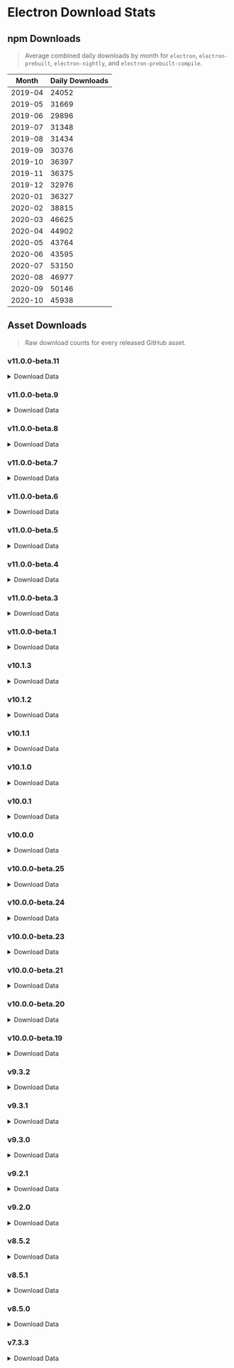 # Electron Download Stats

## npm Downloads

> Average combined daily downloads by month for `electron`, `electron-prebuilt`, `electron-nightly`, and `electron-prebuilt-compile`.

Month | Daily Downloads
--- | ---
2019-04 | 24052
2019-05 | 31669
2019-06 | 29896
2019-07 | 31348
2019-08 | 31434
2019-09 | 30376
2019-10 | 36397
2019-11 | 36375
2019-12 | 32976
2020-01 | 36327
2020-02 | 38815
2020-03 | 46625
2020-04 | 44902
2020-05 | 43764
2020-06 | 43595
2020-07 | 53150
2020-08 | 46977
2020-09 | 50146
2020-10 | 45938


## Asset Downloads

> Raw download counts for every released GitHub asset.


### v11.0.0-beta.11

<details><summary>Download Data</summary>

File | Downloads
--- | ---
SHASUMS256.txt | 159
electron-v11.0.0-beta.11-win32-x64.zip | 128
electron-v11.0.0-beta.11-darwin-x64.zip | 64
electron-v11.0.0-beta.11-linux-x64.zip | 61
electron-v11.0.0-beta.11-win32-ia32.zip | 23
chromedriver-v11.0.0-beta.11-win32-x64.zip | 21
chromedriver-v11.0.0-beta.11-darwin-arm64.zip | 18
chromedriver-v11.0.0-beta.11-darwin-x64.zip | 17
electron-v11.0.0-beta.11-linux-ia32.zip | 16
electron-v11.0.0-beta.11-darwin-arm64.zip | 15
electron-v11.0.0-beta.11-win32-arm64.zip | 15
electron-v11.0.0-beta.11-win32-x64-symbols.zip | 15
electron.d.ts | 15
ffmpeg-v11.0.0-beta.11-win32-x64.zip | 15
electron-v11.0.0-beta.11-linux-arm64.zip | 14
electron-v11.0.0-beta.11-mas-arm64.zip | 13
electron-v11.0.0-beta.11-mas-x64.zip | 13
electron-v11.0.0-beta.11-win32-ia32-symbols.zip | 13
ffmpeg-v11.0.0-beta.11-darwin-x64.zip | 13
mksnapshot-v11.0.0-beta.11-win32-x64.zip | 13
chromedriver-v11.0.0-beta.11-linux-armv7l.zip | 12
chromedriver-v11.0.0-beta.11-mas-arm64.zip | 12
electron-api.json | 12
electron-v11.0.0-beta.11-linux-x64-symbols.zip | 12
electron-v11.0.0-beta.11-win32-x64-pdb.zip | 12
electron-v11.0.0-beta.11-win32-x64-toolchain-profile.zip | 12
mksnapshot-v11.0.0-beta.11-darwin-x64.zip | 12
mksnapshot-v11.0.0-beta.11-linux-arm64-x64.zip | 12
mksnapshot-v11.0.0-beta.11-linux-ia32.zip | 12
mksnapshot-v11.0.0-beta.11-win32-arm64-x64.zip | 12
chromedriver-v11.0.0-beta.11-linux-arm64.zip | 11
chromedriver-v11.0.0-beta.11-linux-ia32.zip | 11
chromedriver-v11.0.0-beta.11-linux-x64.zip | 11
chromedriver-v11.0.0-beta.11-mas-x64.zip | 11
chromedriver-v11.0.0-beta.11-win32-arm64.zip | 11
chromedriver-v11.0.0-beta.11-win32-ia32.zip | 11
electron-v11.0.0-beta.11-darwin-arm64-symbols.zip | 11
electron-v11.0.0-beta.11-darwin-x64-symbols.zip | 11
electron-v11.0.0-beta.11-linux-arm64-debug.zip | 11
electron-v11.0.0-beta.11-linux-arm64-symbols.zip | 11
electron-v11.0.0-beta.11-linux-armv7l-debug.zip | 11
electron-v11.0.0-beta.11-linux-armv7l-symbols.zip | 11
electron-v11.0.0-beta.11-linux-armv7l.zip | 11
electron-v11.0.0-beta.11-linux-ia32-debug.zip | 11
electron-v11.0.0-beta.11-linux-ia32-symbols.zip | 11
electron-v11.0.0-beta.11-mas-arm64-symbols.zip | 11
electron-v11.0.0-beta.11-mas-x64-symbols.zip | 11
electron-v11.0.0-beta.11-win32-arm64-symbols.zip | 11
electron-v11.0.0-beta.11-win32-arm64-toolchain-profile.zip | 11
electron-v11.0.0-beta.11-win32-ia32-toolchain-profile.zip | 11
ffmpeg-v11.0.0-beta.11-darwin-arm64.zip | 11
ffmpeg-v11.0.0-beta.11-linux-arm64.zip | 11
ffmpeg-v11.0.0-beta.11-linux-armv7l.zip | 11
ffmpeg-v11.0.0-beta.11-linux-ia32.zip | 11
ffmpeg-v11.0.0-beta.11-linux-x64.zip | 11
ffmpeg-v11.0.0-beta.11-mas-arm64.zip | 11
ffmpeg-v11.0.0-beta.11-mas-x64.zip | 11
ffmpeg-v11.0.0-beta.11-win32-arm64.zip | 11
ffmpeg-v11.0.0-beta.11-win32-ia32.zip | 11
hunspell_dictionaries.zip | 11
mksnapshot-v11.0.0-beta.11-darwin-arm64.zip | 11
mksnapshot-v11.0.0-beta.11-linux-armv7l-x64.zip | 11
mksnapshot-v11.0.0-beta.11-linux-x64.zip | 11
mksnapshot-v11.0.0-beta.11-mas-arm64.zip | 11
mksnapshot-v11.0.0-beta.11-mas-x64.zip | 11
mksnapshot-v11.0.0-beta.11-win32-ia32.zip | 11
electron-v11.0.0-beta.11-win32-ia32-pdb.zip | 10
electron-v11.0.0-beta.11-darwin-arm64-dsym.zip | 8
electron-v11.0.0-beta.11-darwin-x64-dsym.zip | 8
electron-v11.0.0-beta.11-linux-x64-debug.zip | 8
electron-v11.0.0-beta.11-mas-arm64-dsym.zip | 8
electron-v11.0.0-beta.11-mas-x64-dsym.zip | 8
electron-v11.0.0-beta.11-win32-arm64-pdb.zip | 8

</details>

### v11.0.0-beta.9

<details><summary>Download Data</summary>

File | Downloads
--- | ---
SHASUMS256.txt | 605
electron-v11.0.0-beta.9-win32-x64.zip | 451
electron-v11.0.0-beta.9-linux-x64.zip | 448
electron-v11.0.0-beta.9-darwin-x64.zip | 254
ffmpeg-v11.0.0-beta.9-win32-x64.zip | 170
ffmpeg-v11.0.0-beta.9-linux-x64.zip | 166
ffmpeg-v11.0.0-beta.9-darwin-x64.zip | 165
chromedriver-v11.0.0-beta.9-darwin-x64.zip | 59
electron-v11.0.0-beta.9-linux-armv7l.zip | 54
electron-v11.0.0-beta.9-win32-ia32.zip | 52
electron-v11.0.0-beta.9-linux-ia32.zip | 28
electron-v11.0.0-beta.9-win32-arm64.zip | 23
electron-v11.0.0-beta.9-linux-arm64.zip | 21
chromedriver-v11.0.0-beta.9-win32-x64.zip | 18
ffmpeg-v11.0.0-beta.9-win32-arm64.zip | 17
ffmpeg-v11.0.0-beta.9-win32-ia32.zip | 17
electron-v11.0.0-beta.9-darwin-arm64.zip | 16
ffmpeg-v11.0.0-beta.9-linux-arm64.zip | 16
ffmpeg-v11.0.0-beta.9-linux-armv7l.zip | 16
chromedriver-v11.0.0-beta.9-darwin-arm64.zip | 15
electron-v11.0.0-beta.9-win32-x64-symbols.zip | 15
electron.d.ts | 15
electron-v11.0.0-beta.9-mas-x64.zip | 14
electron-v11.0.0-beta.9-win32-ia32-symbols.zip | 14
electron-v11.0.0-beta.9-win32-x64-pdb.zip | 14
chromedriver-v11.0.0-beta.9-linux-x64.zip | 13
electron-v11.0.0-beta.9-win32-x64-toolchain-profile.zip | 13
chromedriver-v11.0.0-beta.9-win32-arm64.zip | 12
electron-api.json | 12
electron-v11.0.0-beta.9-darwin-x64-symbols.zip | 12
electron-v11.0.0-beta.9-linux-armv7l-debug.zip | 12
electron-v11.0.0-beta.9-win32-ia32-pdb.zip | 12
mksnapshot-v11.0.0-beta.9-win32-x64.zip | 12
chromedriver-v11.0.0-beta.9-linux-armv7l.zip | 11
electron-v11.0.0-beta.9-linux-ia32-debug.zip | 11
electron-v11.0.0-beta.9-win32-arm64-toolchain-profile.zip | 11
ffmpeg-v11.0.0-beta.9-darwin-arm64.zip | 11
hunspell_dictionaries.zip | 11
mksnapshot-v11.0.0-beta.9-linux-ia32.zip | 11
mksnapshot-v11.0.0-beta.9-linux-x64.zip | 11
chromedriver-v11.0.0-beta.9-linux-arm64.zip | 10
chromedriver-v11.0.0-beta.9-mas-arm64.zip | 10
chromedriver-v11.0.0-beta.9-win32-ia32.zip | 10
electron-v11.0.0-beta.9-darwin-arm64-symbols.zip | 10
electron-v11.0.0-beta.9-linux-arm64-debug.zip | 10
electron-v11.0.0-beta.9-linux-arm64-symbols.zip | 10
electron-v11.0.0-beta.9-linux-armv7l-symbols.zip | 10
electron-v11.0.0-beta.9-linux-ia32-symbols.zip | 10
electron-v11.0.0-beta.9-linux-x64-symbols.zip | 10
electron-v11.0.0-beta.9-mas-arm64-symbols.zip | 10
electron-v11.0.0-beta.9-mas-arm64.zip | 10
electron-v11.0.0-beta.9-mas-x64-symbols.zip | 10
electron-v11.0.0-beta.9-win32-arm64-symbols.zip | 10
electron-v11.0.0-beta.9-win32-ia32-toolchain-profile.zip | 10
ffmpeg-v11.0.0-beta.9-linux-ia32.zip | 10
ffmpeg-v11.0.0-beta.9-mas-arm64.zip | 10
ffmpeg-v11.0.0-beta.9-mas-x64.zip | 10
mksnapshot-v11.0.0-beta.9-darwin-arm64.zip | 10
mksnapshot-v11.0.0-beta.9-darwin-x64.zip | 10
mksnapshot-v11.0.0-beta.9-linux-arm64-x64.zip | 10
mksnapshot-v11.0.0-beta.9-linux-armv7l-x64.zip | 10
mksnapshot-v11.0.0-beta.9-mas-arm64.zip | 10
mksnapshot-v11.0.0-beta.9-mas-x64.zip | 10
mksnapshot-v11.0.0-beta.9-win32-arm64-x64.zip | 10
mksnapshot-v11.0.0-beta.9-win32-ia32.zip | 10
chromedriver-v11.0.0-beta.9-linux-ia32.zip | 9
chromedriver-v11.0.0-beta.9-mas-x64.zip | 9
electron-v11.0.0-beta.9-darwin-x64-dsym.zip | 9
electron-v11.0.0-beta.9-darwin-arm64-dsym.zip | 8
electron-v11.0.0-beta.9-linux-x64-debug.zip | 8
electron-v11.0.0-beta.9-mas-x64-dsym.zip | 8
electron-v11.0.0-beta.9-win32-arm64-pdb.zip | 8
electron-v11.0.0-beta.9-mas-arm64-dsym.zip | 7

</details>

### v11.0.0-beta.8

<details><summary>Download Data</summary>

File | Downloads
--- | ---
SHASUMS256.txt | 182
electron-v11.0.0-beta.8-win32-x64.zip | 145
electron-v11.0.0-beta.8-linux-x64.zip | 93
electron-v11.0.0-beta.8-darwin-x64.zip | 76
electron-v11.0.0-beta.8-win32-ia32.zip | 39
electron-v11.0.0-beta.8-darwin-arm64.zip | 31
electron-v11.0.0-beta.8-linux-ia32.zip | 27
electron-v11.0.0-beta.8-darwin-arm64-symbols.zip | 26
chromedriver-v11.0.0-beta.8-win32-x64.zip | 24
electron-v11.0.0-beta.8-darwin-arm64-dsym.zip | 23
electron-v11.0.0-beta.8-darwin-x64-symbols.zip | 18
electron-v11.0.0-beta.8-linux-arm64-symbols.zip | 18
chromedriver-v11.0.0-beta.8-darwin-x64.zip | 17
electron-v11.0.0-beta.8-darwin-x64-dsym.zip | 17
electron-api.json | 15
electron-v11.0.0-beta.8-win32-arm64.zip | 15
chromedriver-v11.0.0-beta.8-linux-armv7l.zip | 14
electron-v11.0.0-beta.8-win32-x64-pdb.zip | 14
electron-v11.0.0-beta.8-win32-x64-symbols.zip | 14
electron-v11.0.0-beta.8-win32-x64-toolchain-profile.zip | 14
chromedriver-v11.0.0-beta.8-darwin-arm64.zip | 13
chromedriver-v11.0.0-beta.8-win32-arm64.zip | 13
electron-v11.0.0-beta.8-win32-ia32-symbols.zip | 13
electron.d.ts | 13
chromedriver-v11.0.0-beta.8-linux-arm64.zip | 12
chromedriver-v11.0.0-beta.8-linux-ia32.zip | 12
chromedriver-v11.0.0-beta.8-linux-x64.zip | 12
chromedriver-v11.0.0-beta.8-mas-x64.zip | 12
electron-v11.0.0-beta.8-linux-arm64-debug.zip | 12
electron-v11.0.0-beta.8-linux-arm64.zip | 12
electron-v11.0.0-beta.8-linux-x64-symbols.zip | 12
electron-v11.0.0-beta.8-mas-arm64-symbols.zip | 12
electron-v11.0.0-beta.8-win32-arm64-symbols.zip | 12
ffmpeg-v11.0.0-beta.8-win32-x64.zip | 12
mksnapshot-v11.0.0-beta.8-linux-x64.zip | 12
mksnapshot-v11.0.0-beta.8-win32-arm64-x64.zip | 12
mksnapshot-v11.0.0-beta.8-win32-x64.zip | 12
chromedriver-v11.0.0-beta.8-mas-arm64.zip | 11
electron-v11.0.0-beta.8-linux-armv7l.zip | 11
electron-v11.0.0-beta.8-linux-ia32-debug.zip | 11
electron-v11.0.0-beta.8-linux-ia32-symbols.zip | 11
electron-v11.0.0-beta.8-mas-arm64.zip | 11
electron-v11.0.0-beta.8-mas-x64-symbols.zip | 11
electron-v11.0.0-beta.8-mas-x64.zip | 11
electron-v11.0.0-beta.8-win32-arm64-toolchain-profile.zip | 11
electron-v11.0.0-beta.8-win32-ia32-toolchain-profile.zip | 11
ffmpeg-v11.0.0-beta.8-darwin-arm64.zip | 11
ffmpeg-v11.0.0-beta.8-darwin-x64.zip | 11
ffmpeg-v11.0.0-beta.8-linux-arm64.zip | 11
ffmpeg-v11.0.0-beta.8-linux-armv7l.zip | 11
ffmpeg-v11.0.0-beta.8-linux-ia32.zip | 11
ffmpeg-v11.0.0-beta.8-linux-x64.zip | 11
ffmpeg-v11.0.0-beta.8-mas-arm64.zip | 11
ffmpeg-v11.0.0-beta.8-mas-x64.zip | 11
ffmpeg-v11.0.0-beta.8-win32-arm64.zip | 11
ffmpeg-v11.0.0-beta.8-win32-ia32.zip | 11
hunspell_dictionaries.zip | 11
mksnapshot-v11.0.0-beta.8-darwin-arm64.zip | 11
mksnapshot-v11.0.0-beta.8-darwin-x64.zip | 11
mksnapshot-v11.0.0-beta.8-linux-arm64-x64.zip | 11
mksnapshot-v11.0.0-beta.8-linux-armv7l-x64.zip | 11
mksnapshot-v11.0.0-beta.8-linux-ia32.zip | 11
mksnapshot-v11.0.0-beta.8-mas-arm64.zip | 11
mksnapshot-v11.0.0-beta.8-mas-x64.zip | 11
mksnapshot-v11.0.0-beta.8-win32-ia32.zip | 11
chromedriver-v11.0.0-beta.8-win32-ia32.zip | 10
electron-v11.0.0-beta.8-linux-armv7l-debug.zip | 10
electron-v11.0.0-beta.8-linux-armv7l-symbols.zip | 10
electron-v11.0.0-beta.8-win32-arm64-pdb.zip | 10
electron-v11.0.0-beta.8-win32-ia32-pdb.zip | 10
electron-v11.0.0-beta.8-linux-x64-debug.zip | 9
electron-v11.0.0-beta.8-mas-arm64-dsym.zip | 8
electron-v11.0.0-beta.8-mas-x64-dsym.zip | 8

</details>

### v11.0.0-beta.7

<details><summary>Download Data</summary>

File | Downloads
--- | ---
SHASUMS256.txt | 351
electron-v11.0.0-beta.7-win32-x64.zip | 289
electron-v11.0.0-beta.7-linux-x64.zip | 193
electron-v11.0.0-beta.7-darwin-x64.zip | 161
electron-v11.0.0-beta.7-win32-ia32.zip | 84
electron-v11.0.0-beta.7-linux-ia32.zip | 57
chromedriver-v11.0.0-beta.7-linux-x64.zip | 48
chromedriver-v11.0.0-beta.7-linux-arm64.zip | 46
chromedriver-v11.0.0-beta.7-linux-armv7l.zip | 40
electron-v11.0.0-beta.7-linux-armv7l.zip | 33
electron-v11.0.0-beta.7-linux-arm64.zip | 32
chromedriver-v11.0.0-beta.7-win32-x64.zip | 28
chromedriver-v11.0.0-beta.7-linux-ia32.zip | 23
electron-v11.0.0-beta.7-win32-arm64.zip | 22
electron-v11.0.0-beta.7-darwin-arm64.zip | 21
electron-v11.0.0-beta.7-win32-x64-symbols.zip | 19
mksnapshot-v11.0.0-beta.7-win32-x64.zip | 19
electron-v11.0.0-beta.7-mas-x64.zip | 18
electron-v11.0.0-beta.7-win32-ia32-symbols.zip | 17
ffmpeg-v11.0.0-beta.7-win32-x64.zip | 17
electron.d.ts | 16
electron-v11.0.0-beta.7-mas-arm64.zip | 15
electron-v11.0.0-beta.7-win32-x64-pdb.zip | 15
electron-v11.0.0-beta.7-win32-x64-toolchain-profile.zip | 15
hunspell_dictionaries.zip | 15
mksnapshot-v11.0.0-beta.7-win32-ia32.zip | 15
chromedriver-v11.0.0-beta.7-darwin-x64.zip | 14
chromedriver-v11.0.0-beta.7-win32-ia32.zip | 14
electron-api.json | 14
electron-v11.0.0-beta.7-darwin-x64-symbols.zip | 14
electron-v11.0.0-beta.7-linux-ia32-debug.zip | 14
electron-v11.0.0-beta.7-win32-arm64-symbols.zip | 14
electron-v11.0.0-beta.7-win32-arm64-toolchain-profile.zip | 14
electron-v11.0.0-beta.7-win32-ia32-pdb.zip | 14
electron-v11.0.0-beta.7-win32-ia32-toolchain-profile.zip | 14
ffmpeg-v11.0.0-beta.7-linux-x64.zip | 14
ffmpeg-v11.0.0-beta.7-win32-ia32.zip | 14
mksnapshot-v11.0.0-beta.7-darwin-x64.zip | 14
mksnapshot-v11.0.0-beta.7-linux-x64.zip | 14
mksnapshot-v11.0.0-beta.7-mas-x64.zip | 14
chromedriver-v11.0.0-beta.7-darwin-arm64.zip | 13
electron-v11.0.0-beta.7-linux-arm64-debug.zip | 13
electron-v11.0.0-beta.7-linux-arm64-symbols.zip | 13
electron-v11.0.0-beta.7-linux-armv7l-debug.zip | 13
electron-v11.0.0-beta.7-linux-armv7l-symbols.zip | 13
electron-v11.0.0-beta.7-linux-ia32-symbols.zip | 13
electron-v11.0.0-beta.7-linux-x64-symbols.zip | 13
electron-v11.0.0-beta.7-mas-arm64-symbols.zip | 13
ffmpeg-v11.0.0-beta.7-darwin-arm64.zip | 13
ffmpeg-v11.0.0-beta.7-darwin-x64.zip | 13
ffmpeg-v11.0.0-beta.7-linux-arm64.zip | 13
ffmpeg-v11.0.0-beta.7-linux-armv7l.zip | 13
ffmpeg-v11.0.0-beta.7-linux-ia32.zip | 13
ffmpeg-v11.0.0-beta.7-mas-arm64.zip | 13
ffmpeg-v11.0.0-beta.7-mas-x64.zip | 13
ffmpeg-v11.0.0-beta.7-win32-arm64.zip | 13
mksnapshot-v11.0.0-beta.7-darwin-arm64.zip | 13
mksnapshot-v11.0.0-beta.7-linux-arm64-x64.zip | 13
mksnapshot-v11.0.0-beta.7-linux-armv7l-x64.zip | 13
mksnapshot-v11.0.0-beta.7-linux-ia32.zip | 13
mksnapshot-v11.0.0-beta.7-mas-arm64.zip | 13
mksnapshot-v11.0.0-beta.7-win32-arm64-x64.zip | 13
electron-v11.0.0-beta.7-mas-x64-symbols.zip | 12
chromedriver-v11.0.0-beta.7-mas-arm64.zip | 11
chromedriver-v11.0.0-beta.7-mas-x64.zip | 11
chromedriver-v11.0.0-beta.7-win32-arm64.zip | 11
electron-v11.0.0-beta.7-darwin-arm64-symbols.zip | 11
electron-v11.0.0-beta.7-darwin-arm64-dsym.zip | 10
electron-v11.0.0-beta.7-linux-x64-debug.zip | 10
electron-v11.0.0-beta.7-mas-arm64-dsym.zip | 10
electron-v11.0.0-beta.7-mas-x64-dsym.zip | 10
electron-v11.0.0-beta.7-win32-arm64-pdb.zip | 10
electron-v11.0.0-beta.7-darwin-x64-dsym.zip | 9

</details>

### v11.0.0-beta.6

<details><summary>Download Data</summary>

File | Downloads
--- | ---
SHASUMS256.txt | 570
electron-v11.0.0-beta.6-win32-x64.zip | 337
electron-v11.0.0-beta.6-linux-x64.zip | 300
electron-v11.0.0-beta.6-darwin-x64.zip | 116
chromedriver-v11.0.0-beta.6-darwin-x64.zip | 70
electron-v11.0.0-beta.6-win32-x64-symbols.zip | 66
electron-v11.0.0-beta.6-win32-ia32.zip | 65
electron-v11.0.0-beta.6-win32-ia32-symbols.zip | 61
electron-v11.0.0-beta.6-win32-ia32-pdb.zip | 59
electron-v11.0.0-beta.6-win32-x64-pdb.zip | 59
electron-v11.0.0-beta.6-linux-ia32.zip | 43
chromedriver-v11.0.0-beta.6-darwin-arm64.zip | 40
electron-v11.0.0-beta.6-darwin-arm64-symbols.zip | 29
electron-v11.0.0-beta.6-darwin-arm64-dsym.zip | 26
electron-v11.0.0-beta.6-darwin-x64-dsym.zip | 26
electron-v11.0.0-beta.6-darwin-arm64.zip | 25
chromedriver-v11.0.0-beta.6-win32-x64.zip | 23
chromedriver-v11.0.0-beta.6-linux-x64.zip | 19
electron-v11.0.0-beta.6-win32-arm64.zip | 19
electron.d.ts | 18
chromedriver-v11.0.0-beta.6-linux-armv7l.zip | 17
electron-v11.0.0-beta.6-mas-x64.zip | 17
ffmpeg-v11.0.0-beta.6-win32-x64.zip | 17
chromedriver-v11.0.0-beta.6-mas-x64.zip | 16
electron-api.json | 15
electron-v11.0.0-beta.6-darwin-x64-symbols.zip | 15
electron-v11.0.0-beta.6-linux-arm64.zip | 15
electron-v11.0.0-beta.6-win32-x64-toolchain-profile.zip | 15
ffmpeg-v11.0.0-beta.6-linux-arm64.zip | 15
mksnapshot-v11.0.0-beta.6-win32-x64.zip | 15
chromedriver-v11.0.0-beta.6-linux-arm64.zip | 14
electron-v11.0.0-beta.6-win32-arm64-symbols.zip | 14
electron-v11.0.0-beta.6-win32-arm64-toolchain-profile.zip | 14
ffmpeg-v11.0.0-beta.6-darwin-x64.zip | 14
ffmpeg-v11.0.0-beta.6-linux-x64.zip | 14
ffmpeg-v11.0.0-beta.6-win32-arm64.zip | 14
hunspell_dictionaries.zip | 14
chromedriver-v11.0.0-beta.6-linux-ia32.zip | 13
chromedriver-v11.0.0-beta.6-win32-arm64.zip | 13
electron-v11.0.0-beta.6-linux-armv7l.zip | 13
electron-v11.0.0-beta.6-mas-x64-symbols.zip | 13
electron-v11.0.0-beta.6-win32-ia32-toolchain-profile.zip | 13
ffmpeg-v11.0.0-beta.6-darwin-arm64.zip | 13
ffmpeg-v11.0.0-beta.6-linux-armv7l.zip | 13
ffmpeg-v11.0.0-beta.6-linux-ia32.zip | 13
ffmpeg-v11.0.0-beta.6-mas-arm64.zip | 13
ffmpeg-v11.0.0-beta.6-mas-x64.zip | 13
ffmpeg-v11.0.0-beta.6-win32-ia32.zip | 13
mksnapshot-v11.0.0-beta.6-darwin-arm64.zip | 13
mksnapshot-v11.0.0-beta.6-darwin-x64.zip | 13
mksnapshot-v11.0.0-beta.6-linux-arm64-x64.zip | 13
mksnapshot-v11.0.0-beta.6-linux-armv7l-x64.zip | 13
mksnapshot-v11.0.0-beta.6-linux-ia32.zip | 13
mksnapshot-v11.0.0-beta.6-linux-x64.zip | 13
mksnapshot-v11.0.0-beta.6-mas-arm64.zip | 13
mksnapshot-v11.0.0-beta.6-mas-x64.zip | 13
mksnapshot-v11.0.0-beta.6-win32-arm64-x64.zip | 13
mksnapshot-v11.0.0-beta.6-win32-ia32.zip | 13
chromedriver-v11.0.0-beta.6-mas-arm64.zip | 12
chromedriver-v11.0.0-beta.6-win32-ia32.zip | 12
electron-v11.0.0-beta.6-linux-arm64-debug.zip | 12
electron-v11.0.0-beta.6-linux-arm64-symbols.zip | 12
electron-v11.0.0-beta.6-linux-armv7l-debug.zip | 12
electron-v11.0.0-beta.6-linux-armv7l-symbols.zip | 12
electron-v11.0.0-beta.6-linux-ia32-debug.zip | 12
electron-v11.0.0-beta.6-linux-ia32-symbols.zip | 12
electron-v11.0.0-beta.6-linux-x64-symbols.zip | 12
electron-v11.0.0-beta.6-mas-arm64-symbols.zip | 12
electron-v11.0.0-beta.6-mas-arm64.zip | 12
electron-v11.0.0-beta.6-win32-arm64-pdb.zip | 11
electron-v11.0.0-beta.6-mas-x64-dsym.zip | 10
electron-v11.0.0-beta.6-linux-x64-debug.zip | 9
electron-v11.0.0-beta.6-mas-arm64-dsym.zip | 9

</details>

### v11.0.0-beta.5

<details><summary>Download Data</summary>

File | Downloads
--- | ---
electron-v11.0.0-beta.5-win32-x64.zip | 87
electron-v11.0.0-beta.5-linux-x64.zip | 83
SHASUMS256.txt | 73
electron-v11.0.0-beta.5-darwin-x64.zip | 62
electron-v11.0.0-beta.5-win32-ia32.zip | 57
electron-v11.0.0-beta.5-linux-ia32.zip | 50
chromedriver-v11.0.0-beta.5-win32-x64.zip | 24
chromedriver-v11.0.0-beta.5-darwin-arm64.zip | 23
electron-v11.0.0-beta.5-darwin-arm64.zip | 23
chromedriver-v11.0.0-beta.5-darwin-x64.zip | 22
electron-api.json | 22
electron-v11.0.0-beta.5-darwin-arm64-symbols.zip | 22
electron-v11.0.0-beta.5-darwin-arm64-dsym.zip | 21
electron-v11.0.0-beta.5-win32-x64-symbols.zip | 21
ffmpeg-v11.0.0-beta.5-win32-x64.zip | 21
electron-v11.0.0-beta.5-linux-arm64-debug.zip | 20
electron-v11.0.0-beta.5-win32-arm64.zip | 20
electron-v11.0.0-beta.5-win32-ia32-symbols.zip | 20
mksnapshot-v11.0.0-beta.5-win32-x64.zip | 20
chromedriver-v11.0.0-beta.5-linux-x64.zip | 19
electron-v11.0.0-beta.5-darwin-x64-symbols.zip | 19
chromedriver-v11.0.0-beta.5-linux-arm64.zip | 18
chromedriver-v11.0.0-beta.5-linux-armv7l.zip | 18
chromedriver-v11.0.0-beta.5-win32-ia32.zip | 18
electron-v11.0.0-beta.5-darwin-x64-dsym.zip | 18
electron-v11.0.0-beta.5-win32-x64-pdb.zip | 18
electron.d.ts | 18
chromedriver-v11.0.0-beta.5-win32-arm64.zip | 17
electron-v11.0.0-beta.5-linux-arm64-symbols.zip | 17
electron-v11.0.0-beta.5-linux-arm64.zip | 17
electron-v11.0.0-beta.5-linux-armv7l-symbols.zip | 17
electron-v11.0.0-beta.5-mas-arm64.zip | 17
electron-v11.0.0-beta.5-win32-x64-toolchain-profile.zip | 17
chromedriver-v11.0.0-beta.5-linux-ia32.zip | 16
chromedriver-v11.0.0-beta.5-mas-arm64.zip | 16
chromedriver-v11.0.0-beta.5-mas-x64.zip | 16
electron-v11.0.0-beta.5-linux-armv7l-debug.zip | 16
electron-v11.0.0-beta.5-linux-armv7l.zip | 16
electron-v11.0.0-beta.5-linux-ia32-debug.zip | 16
electron-v11.0.0-beta.5-linux-ia32-symbols.zip | 16
electron-v11.0.0-beta.5-linux-x64-symbols.zip | 16
electron-v11.0.0-beta.5-mas-arm64-symbols.zip | 16
electron-v11.0.0-beta.5-mas-x64-symbols.zip | 16
electron-v11.0.0-beta.5-win32-ia32-pdb.zip | 16
ffmpeg-v11.0.0-beta.5-win32-ia32.zip | 16
hunspell_dictionaries.zip | 16
mksnapshot-v11.0.0-beta.5-darwin-x64.zip | 16
electron-v11.0.0-beta.5-mas-arm64-dsym.zip | 15
electron-v11.0.0-beta.5-mas-x64.zip | 15
electron-v11.0.0-beta.5-win32-arm64-symbols.zip | 15
electron-v11.0.0-beta.5-win32-arm64-toolchain-profile.zip | 15
electron-v11.0.0-beta.5-win32-ia32-toolchain-profile.zip | 15
ffmpeg-v11.0.0-beta.5-darwin-arm64.zip | 15
ffmpeg-v11.0.0-beta.5-darwin-x64.zip | 15
ffmpeg-v11.0.0-beta.5-linux-arm64.zip | 15
ffmpeg-v11.0.0-beta.5-linux-armv7l.zip | 15
ffmpeg-v11.0.0-beta.5-linux-ia32.zip | 15
ffmpeg-v11.0.0-beta.5-linux-x64.zip | 15
ffmpeg-v11.0.0-beta.5-mas-arm64.zip | 15
ffmpeg-v11.0.0-beta.5-mas-x64.zip | 15
ffmpeg-v11.0.0-beta.5-win32-arm64.zip | 15
mksnapshot-v11.0.0-beta.5-darwin-arm64.zip | 15
mksnapshot-v11.0.0-beta.5-linux-arm64-x64.zip | 15
mksnapshot-v11.0.0-beta.5-linux-armv7l-x64.zip | 15
mksnapshot-v11.0.0-beta.5-linux-ia32.zip | 15
mksnapshot-v11.0.0-beta.5-linux-x64.zip | 15
mksnapshot-v11.0.0-beta.5-mas-arm64.zip | 15
mksnapshot-v11.0.0-beta.5-mas-x64.zip | 15
mksnapshot-v11.0.0-beta.5-win32-arm64-x64.zip | 15
mksnapshot-v11.0.0-beta.5-win32-ia32.zip | 15
electron-v11.0.0-beta.5-linux-x64-debug.zip | 13
electron-v11.0.0-beta.5-mas-x64-dsym.zip | 13
electron-v11.0.0-beta.5-win32-arm64-pdb.zip | 12

</details>

### v11.0.0-beta.4

<details><summary>Download Data</summary>

File | Downloads
--- | ---
electron-v11.0.0-beta.4-linux-x64.zip | 656
electron-v11.0.0-beta.4-win32-x64.zip | 608
electron-v11.0.0-beta.4-darwin-x64.zip | 587
ffmpeg-v11.0.0-beta.4-darwin-x64.zip | 422
ffmpeg-v11.0.0-beta.4-linux-x64.zip | 421
ffmpeg-v11.0.0-beta.4-win32-x64.zip | 419
SHASUMS256.txt | 400
electron-v11.0.0-beta.4-win32-ia32.zip | 106
electron-v11.0.0-beta.4-linux-ia32.zip | 57
electron-v11.0.0-beta.4-win32-arm64.zip | 56
chromedriver-v11.0.0-beta.4-darwin-x64.zip | 46
chromedriver-v11.0.0-beta.4-linux-x64.zip | 41
ffmpeg-v11.0.0-beta.4-win32-ia32.zip | 40
ffmpeg-v11.0.0-beta.4-win32-arm64.zip | 36
electron-v11.0.0-beta.4-linux-arm64.zip | 34
electron-v11.0.0-beta.4-linux-armv7l.zip | 33
electron-v11.0.0-beta.4-darwin-arm64.zip | 30
chromedriver-v11.0.0-beta.4-darwin-arm64.zip | 29
chromedriver-v11.0.0-beta.4-win32-x64.zip | 29
electron-api.json | 28
electron-v11.0.0-beta.4-mas-x64.zip | 26
electron-v11.0.0-beta.4-darwin-arm64-symbols.zip | 25
ffmpeg-v11.0.0-beta.4-linux-arm64.zip | 25
ffmpeg-v11.0.0-beta.4-linux-armv7l.zip | 25
chromedriver-v11.0.0-beta.4-mas-x64.zip | 24
chromedriver-v11.0.0-beta.4-win32-arm64.zip | 24
chromedriver-v11.0.0-beta.4-win32-ia32.zip | 24
chromedriver-v11.0.0-beta.4-linux-arm64.zip | 23
ffmpeg-v11.0.0-beta.4-darwin-arm64.zip | 22
electron-v11.0.0-beta.4-win32-x64-symbols.zip | 21
electron.d.ts | 21
chromedriver-v11.0.0-beta.4-linux-armv7l.zip | 20
chromedriver-v11.0.0-beta.4-linux-ia32.zip | 20
chromedriver-v11.0.0-beta.4-mas-arm64.zip | 20
electron-v11.0.0-beta.4-win32-ia32-symbols.zip | 20
mksnapshot-v11.0.0-beta.4-win32-x64.zip | 20
electron-v11.0.0-beta.4-darwin-arm64-dsym.zip | 19
electron-v11.0.0-beta.4-darwin-x64-symbols.zip | 19
electron-v11.0.0-beta.4-linux-arm64-debug.zip | 19
electron-v11.0.0-beta.4-linux-arm64-symbols.zip | 19
electron-v11.0.0-beta.4-linux-armv7l-debug.zip | 19
electron-v11.0.0-beta.4-linux-armv7l-symbols.zip | 19
electron-v11.0.0-beta.4-linux-ia32-debug.zip | 19
electron-v11.0.0-beta.4-linux-ia32-symbols.zip | 19
electron-v11.0.0-beta.4-linux-x64-symbols.zip | 19
electron-v11.0.0-beta.4-win32-x64-toolchain-profile.zip | 19
hunspell_dictionaries.zip | 19
electron-v11.0.0-beta.4-mas-arm64.zip | 18
electron-v11.0.0-beta.4-mas-x64-symbols.zip | 18
electron-v11.0.0-beta.4-win32-arm64-symbols.zip | 18
electron-v11.0.0-beta.4-win32-arm64-toolchain-profile.zip | 18
electron-v11.0.0-beta.4-win32-ia32-toolchain-profile.zip | 18
electron-v11.0.0-beta.4-win32-x64-pdb.zip | 18
mksnapshot-v11.0.0-beta.4-linux-arm64-x64.zip | 18
mksnapshot-v11.0.0-beta.4-linux-x64.zip | 18
mksnapshot-v11.0.0-beta.4-mas-arm64.zip | 18
mksnapshot-v11.0.0-beta.4-win32-arm64-x64.zip | 18
mksnapshot-v11.0.0-beta.4-win32-ia32.zip | 18
electron-v11.0.0-beta.4-mas-arm64-symbols.zip | 17
electron-v11.0.0-beta.4-win32-ia32-pdb.zip | 17
ffmpeg-v11.0.0-beta.4-mas-x64.zip | 17
mksnapshot-v11.0.0-beta.4-darwin-arm64.zip | 17
mksnapshot-v11.0.0-beta.4-linux-armv7l-x64.zip | 17
mksnapshot-v11.0.0-beta.4-linux-ia32.zip | 17
mksnapshot-v11.0.0-beta.4-mas-x64.zip | 17
electron-v11.0.0-beta.4-linux-x64-debug.zip | 16
ffmpeg-v11.0.0-beta.4-linux-ia32.zip | 16
ffmpeg-v11.0.0-beta.4-mas-arm64.zip | 16
mksnapshot-v11.0.0-beta.4-darwin-x64.zip | 16
electron-v11.0.0-beta.4-mas-arm64-dsym.zip | 15
electron-v11.0.0-beta.4-darwin-x64-dsym.zip | 14
electron-v11.0.0-beta.4-mas-x64-dsym.zip | 14
electron-v11.0.0-beta.4-win32-arm64-pdb.zip | 14

</details>

### v11.0.0-beta.3

<details><summary>Download Data</summary>

File | Downloads
--- | ---
SHASUMS256.txt | 375
electron-v11.0.0-beta.3-linux-x64.zip | 356
electron-v11.0.0-beta.3-win32-x64.zip | 118
electron-v11.0.0-beta.3-darwin-x64.zip | 95
electron-v11.0.0-beta.3-win32-ia32.zip | 65
electron-v11.0.0-beta.3-linux-ia32.zip | 61
electron-v11.0.0-beta.3-darwin-arm64.zip | 24
electron-v11.0.0-beta.3-darwin-arm64-symbols.zip | 21
electron-v11.0.0-beta.3-linux-arm64-debug.zip | 21
electron-v11.0.0-beta.3-win32-arm64.zip | 21
electron-v11.0.0-beta.3-linux-arm64-symbols.zip | 20
electron-v11.0.0-beta.3-linux-armv7l.zip | 20
electron.d.ts | 20
chromedriver-v11.0.0-beta.3-darwin-x64.zip | 19
chromedriver-v11.0.0-beta.3-mas-arm64.zip | 19
electron-v11.0.0-beta.3-darwin-arm64-dsym.zip | 19
electron-v11.0.0-beta.3-mas-arm64.zip | 19
electron-v11.0.0-beta.3-mas-x64.zip | 19
electron-v11.0.0-beta.3-win32-ia32-symbols.zip | 19
electron-v11.0.0-beta.3-win32-x64-symbols.zip | 19
chromedriver-v11.0.0-beta.3-linux-armv7l.zip | 18
chromedriver-v11.0.0-beta.3-linux-x64.zip | 18
chromedriver-v11.0.0-beta.3-win32-x64.zip | 18
electron-api.json | 18
electron-v11.0.0-beta.3-win32-x64-pdb.zip | 18
electron-v11.0.0-beta.3-win32-x64-toolchain-profile.zip | 18
ffmpeg-v11.0.0-beta.3-win32-x64.zip | 18
hunspell_dictionaries.zip | 18
mksnapshot-v11.0.0-beta.3-mas-arm64.zip | 18
mksnapshot-v11.0.0-beta.3-win32-arm64-x64.zip | 18
chromedriver-v11.0.0-beta.3-mas-x64.zip | 17
chromedriver-v11.0.0-beta.3-win32-arm64.zip | 17
chromedriver-v11.0.0-beta.3-win32-ia32.zip | 17
electron-v11.0.0-beta.3-darwin-x64-dsym.zip | 17
electron-v11.0.0-beta.3-darwin-x64-symbols.zip | 17
electron-v11.0.0-beta.3-linux-arm64.zip | 17
electron-v11.0.0-beta.3-linux-armv7l-debug.zip | 17
electron-v11.0.0-beta.3-linux-armv7l-symbols.zip | 17
electron-v11.0.0-beta.3-linux-ia32-debug.zip | 17
electron-v11.0.0-beta.3-linux-ia32-symbols.zip | 17
electron-v11.0.0-beta.3-mas-arm64-symbols.zip | 17
electron-v11.0.0-beta.3-win32-arm64-symbols.zip | 17
electron-v11.0.0-beta.3-win32-ia32-toolchain-profile.zip | 17
ffmpeg-v11.0.0-beta.3-darwin-arm64.zip | 17
ffmpeg-v11.0.0-beta.3-linux-arm64.zip | 17
ffmpeg-v11.0.0-beta.3-linux-armv7l.zip | 17
ffmpeg-v11.0.0-beta.3-linux-ia32.zip | 17
ffmpeg-v11.0.0-beta.3-mas-x64.zip | 17
ffmpeg-v11.0.0-beta.3-win32-arm64.zip | 17
mksnapshot-v11.0.0-beta.3-darwin-arm64.zip | 17
mksnapshot-v11.0.0-beta.3-darwin-x64.zip | 17
mksnapshot-v11.0.0-beta.3-linux-armv7l-x64.zip | 17
mksnapshot-v11.0.0-beta.3-linux-x64.zip | 17
mksnapshot-v11.0.0-beta.3-mas-x64.zip | 17
mksnapshot-v11.0.0-beta.3-win32-ia32.zip | 17
mksnapshot-v11.0.0-beta.3-win32-x64.zip | 17
chromedriver-v11.0.0-beta.3-linux-arm64.zip | 16
chromedriver-v11.0.0-beta.3-linux-ia32.zip | 16
electron-v11.0.0-beta.3-linux-x64-symbols.zip | 16
electron-v11.0.0-beta.3-mas-x64-symbols.zip | 16
electron-v11.0.0-beta.3-win32-arm64-toolchain-profile.zip | 16
electron-v11.0.0-beta.3-win32-ia32-pdb.zip | 16
ffmpeg-v11.0.0-beta.3-darwin-x64.zip | 16
ffmpeg-v11.0.0-beta.3-linux-x64.zip | 16
ffmpeg-v11.0.0-beta.3-mas-arm64.zip | 16
ffmpeg-v11.0.0-beta.3-win32-ia32.zip | 16
mksnapshot-v11.0.0-beta.3-linux-arm64-x64.zip | 16
mksnapshot-v11.0.0-beta.3-linux-ia32.zip | 16
chromedriver-v11.0.0-beta.3-darwin-arm64.zip | 15
electron-v11.0.0-beta.3-mas-x64-dsym.zip | 14
electron-v11.0.0-beta.3-win32-arm64-pdb.zip | 14
electron-v11.0.0-beta.3-mas-arm64-dsym.zip | 13
electron-v11.0.0-beta.3-linux-x64-debug.zip | 12

</details>

### v11.0.0-beta.1

<details><summary>Download Data</summary>

File | Downloads
--- | ---
SHASUMS256.txt | 355
electron-v11.0.0-beta.1-linux-x64.zip | 223
electron-v11.0.0-beta.1-win32-x64.zip | 191
electron-v11.0.0-beta.1-darwin-x64.zip | 176
electron-v11.0.0-beta.1-win32-ia32.zip | 80
electron-v11.0.0-beta.1-linux-ia32.zip | 66
chromedriver-v11.0.0-beta.1-win32-x64.zip | 39
electron-v11.0.0-beta.1-win32-arm64.zip | 34
chromedriver-v11.0.0-beta.1-linux-x64.zip | 33
electron-v11.0.0-beta.1-win32-x64-symbols.zip | 30
electron-v11.0.0-beta.1-win32-ia32-symbols.zip | 28
chromedriver-v11.0.0-beta.1-win32-arm64.zip | 27
chromedriver-v11.0.0-beta.1-darwin-arm64.zip | 26
chromedriver-v11.0.0-beta.1-darwin-x64.zip | 26
electron-v11.0.0-beta.1-win32-x64-pdb.zip | 26
chromedriver-v11.0.0-beta.1-linux-arm64.zip | 25
chromedriver-v11.0.0-beta.1-linux-armv7l.zip | 25
electron-api.json | 25
electron-v11.0.0-beta.1-darwin-arm64-symbols.zip | 25
chromedriver-v11.0.0-beta.1-win32-ia32.zip | 24
electron-v11.0.0-beta.1-darwin-arm64.zip | 24
electron-v11.0.0-beta.1-darwin-x64-symbols.zip | 24
electron-v11.0.0-beta.1-win32-ia32-pdb.zip | 24
electron-v11.0.0-beta.1-linux-armv7l.zip | 22
ffmpeg-v11.0.0-beta.1-win32-x64.zip | 22
chromedriver-v11.0.0-beta.1-linux-ia32.zip | 21
chromedriver-v11.0.0-beta.1-mas-x64.zip | 21
electron-v11.0.0-beta.1-darwin-arm64-dsym.zip | 21
electron-v11.0.0-beta.1-linux-arm64-debug.zip | 21
electron-v11.0.0-beta.1-linux-arm64-symbols.zip | 21
electron-v11.0.0-beta.1-linux-arm64.zip | 21
electron-v11.0.0-beta.1-linux-armv7l-debug.zip | 21
electron-v11.0.0-beta.1-linux-armv7l-symbols.zip | 21
electron-v11.0.0-beta.1-linux-ia32-debug.zip | 21
electron-v11.0.0-beta.1-linux-ia32-symbols.zip | 21
electron-v11.0.0-beta.1-linux-x64-symbols.zip | 21
electron-v11.0.0-beta.1-mas-arm64-symbols.zip | 21
electron-v11.0.0-beta.1-win32-x64-toolchain-profile.zip | 21
electron.d.ts | 21
ffmpeg-v11.0.0-beta.1-linux-x64.zip | 21
mksnapshot-v11.0.0-beta.1-linux-ia32.zip | 21
mksnapshot-v11.0.0-beta.1-win32-arm64-x64.zip | 21
mksnapshot-v11.0.0-beta.1-win32-x64.zip | 21
chromedriver-v11.0.0-beta.1-mas-arm64.zip | 20
electron-v11.0.0-beta.1-mas-arm64.zip | 20
electron-v11.0.0-beta.1-mas-x64-symbols.zip | 20
electron-v11.0.0-beta.1-mas-x64.zip | 20
electron-v11.0.0-beta.1-win32-ia32-toolchain-profile.zip | 20
ffmpeg-v11.0.0-beta.1-linux-arm64.zip | 20
ffmpeg-v11.0.0-beta.1-linux-armv7l.zip | 20
ffmpeg-v11.0.0-beta.1-linux-ia32.zip | 20
ffmpeg-v11.0.0-beta.1-mas-arm64.zip | 20
ffmpeg-v11.0.0-beta.1-win32-arm64.zip | 20
ffmpeg-v11.0.0-beta.1-win32-ia32.zip | 20
mksnapshot-v11.0.0-beta.1-linux-arm64-x64.zip | 20
mksnapshot-v11.0.0-beta.1-linux-armv7l-x64.zip | 20
mksnapshot-v11.0.0-beta.1-linux-x64.zip | 20
electron-v11.0.0-beta.1-win32-arm64-symbols.zip | 19
electron-v11.0.0-beta.1-win32-arm64-toolchain-profile.zip | 19
ffmpeg-v11.0.0-beta.1-darwin-arm64.zip | 19
ffmpeg-v11.0.0-beta.1-darwin-x64.zip | 19
ffmpeg-v11.0.0-beta.1-mas-x64.zip | 19
hunspell_dictionaries.zip | 19
mksnapshot-v11.0.0-beta.1-darwin-arm64.zip | 19
mksnapshot-v11.0.0-beta.1-darwin-x64.zip | 19
mksnapshot-v11.0.0-beta.1-mas-arm64.zip | 19
mksnapshot-v11.0.0-beta.1-mas-x64.zip | 19
mksnapshot-v11.0.0-beta.1-win32-ia32.zip | 19
electron-v11.0.0-beta.1-linux-x64-debug.zip | 18
electron-v11.0.0-beta.1-darwin-x64-dsym.zip | 16
electron-v11.0.0-beta.1-mas-arm64-dsym.zip | 16
electron-v11.0.0-beta.1-mas-x64-dsym.zip | 16
electron-v11.0.0-beta.1-win32-arm64-pdb.zip | 16

</details>

### v10.1.3

<details><summary>Download Data</summary>

File | Downloads
--- | ---
SHASUMS256.txt | 21093
electron-v10.1.3-win32-x64.zip | 15197
electron-v10.1.3-linux-x64.zip | 12791
electron-v10.1.3-darwin-x64.zip | 9357
electron-v10.1.3-win32-ia32.zip | 2300
electron-v10.1.3-linux-armv7l.zip | 539
electron-v10.1.3-linux-ia32.zip | 475
electron-v10.1.3-linux-arm64.zip | 417
electron-v10.1.3-mas-x64.zip | 355
electron-v10.1.3-win32-arm64.zip | 263
chromedriver-v10.1.3-win32-x64.zip | 112
electron-api.json | 80
chromedriver-v10.1.3-linux-x64.zip | 74
electron-v10.1.3-win32-x64-pdb.zip | 68
chromedriver-v10.1.3-darwin-x64.zip | 63
electron-v10.1.3-win32-x64-symbols.zip | 44
electron-v10.1.3-darwin-x64-dsym.zip | 43
electron-v10.1.3-linux-arm64-symbols.zip | 40
electron-v10.1.3-linux-x64-symbols.zip | 36
mksnapshot-v10.1.3-win32-x64.zip | 35
electron-v10.1.3-linux-x64-debug.zip | 33
electron-v10.1.3-darwin-x64-symbols.zip | 30
ffmpeg-v10.1.3-win32-x64.zip | 28
electron-v10.1.3-win32-ia32-symbols.zip | 27
chromedriver-v10.1.3-win32-ia32.zip | 26
electron.d.ts | 26
mksnapshot-v10.1.3-linux-x64.zip | 25
hunspell_dictionaries.zip | 24
chromedriver-v10.1.3-mas-x64.zip | 23
electron-v10.1.3-win32-x64-toolchain-profile.zip | 21
electron-v10.1.3-win32-arm64-symbols.zip | 19
ffmpeg-v10.1.3-linux-x64.zip | 19
chromedriver-v10.1.3-linux-armv7l.zip | 18
chromedriver-v10.1.3-linux-arm64.zip | 16
chromedriver-v10.1.3-win32-arm64.zip | 16
electron-v10.1.3-linux-armv7l-symbols.zip | 15
electron-v10.1.3-linux-arm64-debug.zip | 14
electron-v10.1.3-linux-ia32-debug.zip | 14
electron-v10.1.3-win32-ia32-pdb.zip | 14
ffmpeg-v10.1.3-darwin-x64.zip | 14
electron-v10.1.3-win32-arm64-pdb.zip | 13
electron-v10.1.3-win32-ia32-toolchain-profile.zip | 13
ffmpeg-v10.1.3-win32-ia32.zip | 13
mksnapshot-v10.1.3-win32-ia32.zip | 13
chromedriver-v10.1.3-linux-ia32.zip | 12
electron-v10.1.3-linux-armv7l-debug.zip | 12
electron-v10.1.3-win32-arm64-toolchain-profile.zip | 12
mksnapshot-v10.1.3-darwin-x64.zip | 12
mksnapshot-v10.1.3-mas-x64.zip | 12
electron-v10.1.3-linux-ia32-symbols.zip | 11
electron-v10.1.3-mas-x64-symbols.zip | 11
ffmpeg-v10.1.3-linux-arm64.zip | 11
ffmpeg-v10.1.3-win32-arm64.zip | 11
mksnapshot-v10.1.3-linux-arm64-x64.zip | 11
mksnapshot-v10.1.3-linux-armv7l-x64.zip | 11
mksnapshot-v10.1.3-win32-arm64-x64.zip | 11
ffmpeg-v10.1.3-mas-x64.zip | 10
mksnapshot-v10.1.3-linux-ia32.zip | 10
electron-v10.1.3-mas-x64-dsym.zip | 9
ffmpeg-v10.1.3-linux-armv7l.zip | 9
ffmpeg-v10.1.3-linux-ia32.zip | 9

</details>

### v10.1.2

<details><summary>Download Data</summary>

File | Downloads
--- | ---
SHASUMS256.txt | 36761
electron-v10.1.2-win32-x64.zip | 23826
electron-v10.1.2-linux-x64.zip | 23738
electron-v10.1.2-darwin-x64.zip | 14962
electron-v10.1.2-win32-ia32.zip | 3152
electron-v10.1.2-linux-armv7l.zip | 992
electron-v10.1.2-linux-arm64.zip | 885
electron-v10.1.2-linux-ia32.zip | 728
electron-v10.1.2-mas-x64.zip | 621
electron-v10.1.2-win32-arm64.zip | 521
chromedriver-v10.1.2-linux-x64.zip | 216
chromedriver-v10.1.2-darwin-x64.zip | 198
chromedriver-v10.1.2-win32-x64.zip | 140
electron-api.json | 106
chromedriver-v10.1.2-linux-arm64.zip | 49
mksnapshot-v10.1.2-win32-x64.zip | 43
ffmpeg-v10.1.2-win32-x64.zip | 41
chromedriver-v10.1.2-linux-armv7l.zip | 40
ffmpeg-v10.1.2-linux-x64.zip | 39
electron-v10.1.2-win32-x64-symbols.zip | 37
electron.d.ts | 37
electron-v10.1.2-win32-ia32-symbols.zip | 34
chromedriver-v10.1.2-linux-ia32.zip | 30
chromedriver-v10.1.2-win32-ia32.zip | 30
hunspell_dictionaries.zip | 30
chromedriver-v10.1.2-mas-x64.zip | 28
electron-v10.1.2-linux-x64-symbols.zip | 28
mksnapshot-v10.1.2-win32-ia32.zip | 28
electron-v10.1.2-win32-x64-pdb.zip | 27
electron-v10.1.2-darwin-x64-dsym.zip | 26
electron-v10.1.2-darwin-x64-symbols.zip | 24
electron-v10.1.2-win32-x64-toolchain-profile.zip | 23
electron-v10.1.2-win32-arm64-symbols.zip | 22
electron-v10.1.2-win32-ia32-pdb.zip | 22
electron-v10.1.2-mas-x64-symbols.zip | 21
electron-v10.1.2-win32-arm64-pdb.zip | 21
chromedriver-v10.1.2-win32-arm64.zip | 20
electron-v10.1.2-linux-ia32-symbols.zip | 20
ffmpeg-v10.1.2-win32-ia32.zip | 20
electron-v10.1.2-linux-armv7l-symbols.zip | 19
mksnapshot-v10.1.2-linux-x64.zip | 19
electron-v10.1.2-linux-arm64-debug.zip | 17
electron-v10.1.2-linux-arm64-symbols.zip | 16
electron-v10.1.2-win32-arm64-toolchain-profile.zip | 16
electron-v10.1.2-win32-ia32-toolchain-profile.zip | 16
electron-v10.1.2-linux-ia32-debug.zip | 15
mksnapshot-v10.1.2-linux-armv7l-x64.zip | 15
electron-v10.1.2-linux-armv7l-debug.zip | 14
ffmpeg-v10.1.2-darwin-x64.zip | 14
ffmpeg-v10.1.2-linux-armv7l.zip | 14
mksnapshot-v10.1.2-darwin-x64.zip | 14
mksnapshot-v10.1.2-linux-arm64-x64.zip | 14
mksnapshot-v10.1.2-linux-ia32.zip | 14
mksnapshot-v10.1.2-win32-arm64-x64.zip | 14
electron-v10.1.2-linux-x64-debug.zip | 13
electron-v10.1.2-mas-x64-dsym.zip | 13
ffmpeg-v10.1.2-linux-arm64.zip | 13
ffmpeg-v10.1.2-linux-ia32.zip | 13
ffmpeg-v10.1.2-mas-x64.zip | 13
ffmpeg-v10.1.2-win32-arm64.zip | 13
mksnapshot-v10.1.2-mas-x64.zip | 13

</details>

### v10.1.1

<details><summary>Download Data</summary>

File | Downloads
--- | ---
SHASUMS256.txt | 41136
electron-v10.1.1-linux-x64.zip | 34669
electron-v10.1.1-win32-x64.zip | 25587
electron-v10.1.1-darwin-x64.zip | 23403
electron-v10.1.1-win32-ia32.zip | 3549
electron-v10.1.1-linux-armv7l.zip | 904
electron-v10.1.1-linux-arm64.zip | 776
electron-v10.1.1-linux-ia32.zip | 761
electron-v10.1.1-mas-x64.zip | 592
electron-v10.1.1-win32-arm64.zip | 583
chromedriver-v10.1.1-darwin-x64.zip | 211
chromedriver-v10.1.1-win32-x64.zip | 142
electron-api.json | 110
electron-v10.1.1-darwin-x64-dsym.zip | 110
chromedriver-v10.1.1-linux-x64.zip | 88
electron-v10.1.1-win32-arm64-symbols.zip | 78
electron-v10.1.1-win32-arm64-pdb.zip | 74
electron-v10.1.1-win32-ia32-pdb.zip | 72
mksnapshot-v10.1.1-win32-x64.zip | 65
electron-v10.1.1-win32-x64-pdb.zip | 54
ffmpeg-v10.1.1-win32-x64.zip | 54
hunspell_dictionaries.zip | 53
electron-v10.1.1-win32-ia32-symbols.zip | 51
electron-v10.1.1-win32-x64-symbols.zip | 49
electron-v10.1.1-linux-x64-symbols.zip | 46
electron.d.ts | 44
mksnapshot-v10.1.1-linux-x64.zip | 43
chromedriver-v10.1.1-linux-arm64.zip | 41
electron-v10.1.1-darwin-x64-symbols.zip | 40
ffmpeg-v10.1.1-linux-x64.zip | 37
chromedriver-v10.1.1-win32-ia32.zip | 36
electron-v10.1.1-linux-ia32-symbols.zip | 31
electron-v10.1.1-win32-x64-toolchain-profile.zip | 29
chromedriver-v10.1.1-mas-x64.zip | 28
chromedriver-v10.1.1-linux-ia32.zip | 27
electron-v10.1.1-linux-arm64-debug.zip | 27
chromedriver-v10.1.1-win32-arm64.zip | 26
electron-v10.1.1-linux-arm64-symbols.zip | 26
ffmpeg-v10.1.1-win32-ia32.zip | 26
chromedriver-v10.1.1-linux-armv7l.zip | 25
electron-v10.1.1-linux-armv7l-debug.zip | 25
mksnapshot-v10.1.1-win32-ia32.zip | 25
electron-v10.1.1-mas-x64-symbols.zip | 24
electron-v10.1.1-win32-arm64-toolchain-profile.zip | 24
ffmpeg-v10.1.1-linux-arm64.zip | 24
mksnapshot-v10.1.1-linux-arm64-x64.zip | 24
electron-v10.1.1-linux-armv7l-symbols.zip | 23
electron-v10.1.1-linux-ia32-debug.zip | 23
electron-v10.1.1-win32-ia32-toolchain-profile.zip | 23
ffmpeg-v10.1.1-linux-armv7l.zip | 23
mksnapshot-v10.1.1-win32-arm64-x64.zip | 23
ffmpeg-v10.1.1-darwin-x64.zip | 22
ffmpeg-v10.1.1-mas-x64.zip | 22
ffmpeg-v10.1.1-win32-arm64.zip | 22
mksnapshot-v10.1.1-linux-armv7l-x64.zip | 22
mksnapshot-v10.1.1-mas-x64.zip | 22
electron-v10.1.1-linux-x64-debug.zip | 21
mksnapshot-v10.1.1-linux-ia32.zip | 21
ffmpeg-v10.1.1-linux-ia32.zip | 20
mksnapshot-v10.1.1-darwin-x64.zip | 20
electron-v10.1.1-mas-x64-dsym.zip | 17

</details>

### v10.1.0

<details><summary>Download Data</summary>

File | Downloads
--- | ---
SHASUMS256.txt | 22560
electron-v10.1.0-linux-x64.zip | 14790
electron-v10.1.0-win32-x64.zip | 11309
electron-v10.1.0-darwin-x64.zip | 8086
electron-v10.1.0-win32-ia32.zip | 1257
electron-v10.1.0-linux-armv7l.zip | 539
electron-v10.1.0-linux-arm64.zip | 316
electron-v10.1.0-linux-ia32.zip | 269
electron-v10.1.0-mas-x64.zip | 198
electron-v10.1.0-win32-arm64.zip | 168
chromedriver-v10.1.0-win32-x64.zip | 140
chromedriver-v10.1.0-linux-x64.zip | 133
chromedriver-v10.1.0-darwin-x64.zip | 98
electron-api.json | 59
chromedriver-v10.1.0-mas-x64.zip | 49
electron-v10.1.0-darwin-x64-dsym.zip | 41
ffmpeg-v10.1.0-win32-x64.zip | 38
electron-v10.1.0-darwin-x64-symbols.zip | 37
electron-v10.1.0-linux-arm64-symbols.zip | 37
mksnapshot-v10.1.0-win32-x64.zip | 36
ffmpeg-v10.1.0-linux-x64.zip | 34
chromedriver-v10.1.0-linux-arm64.zip | 32
electron-v10.1.0-win32-x64-symbols.zip | 32
electron.d.ts | 32
chromedriver-v10.1.0-win32-ia32.zip | 30
electron-v10.1.0-win32-ia32-symbols.zip | 30
hunspell_dictionaries.zip | 29
chromedriver-v10.1.0-win32-arm64.zip | 28
electron-v10.1.0-win32-ia32-pdb.zip | 28
chromedriver-v10.1.0-linux-armv7l.zip | 27
mksnapshot-v10.1.0-linux-arm64-x64.zip | 27
mksnapshot-v10.1.0-linux-x64.zip | 27
electron-v10.1.0-win32-x64-pdb.zip | 26
electron-v10.1.0-linux-arm64-debug.zip | 25
electron-v10.1.0-win32-arm64-symbols.zip | 25
electron-v10.1.0-win32-x64-toolchain-profile.zip | 25
ffmpeg-v10.1.0-darwin-x64.zip | 25
ffmpeg-v10.1.0-mas-x64.zip | 25
electron-v10.1.0-linux-armv7l-symbols.zip | 24
electron-v10.1.0-linux-ia32-symbols.zip | 23
electron-v10.1.0-linux-x64-symbols.zip | 23
electron-v10.1.0-win32-arm64-pdb.zip | 23
mksnapshot-v10.1.0-darwin-x64.zip | 23
electron-v10.1.0-win32-ia32-toolchain-profile.zip | 22
ffmpeg-v10.1.0-linux-arm64.zip | 22
ffmpeg-v10.1.0-win32-ia32.zip | 22
mksnapshot-v10.1.0-linux-armv7l-x64.zip | 22
mksnapshot-v10.1.0-mas-x64.zip | 22
ffmpeg-v10.1.0-linux-armv7l.zip | 21
ffmpeg-v10.1.0-linux-ia32.zip | 21
mksnapshot-v10.1.0-linux-ia32.zip | 21
mksnapshot-v10.1.0-win32-arm64-x64.zip | 21
mksnapshot-v10.1.0-win32-ia32.zip | 21
chromedriver-v10.1.0-linux-ia32.zip | 20
electron-v10.1.0-linux-armv7l-debug.zip | 20
electron-v10.1.0-linux-ia32-debug.zip | 20
electron-v10.1.0-mas-x64-symbols.zip | 20
ffmpeg-v10.1.0-win32-arm64.zip | 20
electron-v10.1.0-win32-arm64-toolchain-profile.zip | 19
electron-v10.1.0-linux-x64-debug.zip | 16
electron-v10.1.0-mas-x64-dsym.zip | 15

</details>

### v10.0.1

<details><summary>Download Data</summary>

File | Downloads
--- | ---
SHASUMS256.txt | 1213
electron-v10.0.1-win32-x64.zip | 825
electron-v10.0.1-linux-x64.zip | 649
electron-v10.0.1-darwin-x64.zip | 350
electron-v10.0.1-win32-ia32.zip | 131
chromedriver-v10.0.1-darwin-x64.zip | 84
electron-v10.0.1-linux-ia32.zip | 67
electron-v10.0.1-mas-x64.zip | 38
electron-v10.0.1-linux-arm64.zip | 36
electron-v10.0.1-linux-armv7l.zip | 34
chromedriver-v10.0.1-win32-x64.zip | 30
electron-v10.0.1-win32-arm64.zip | 28
electron-api.json | 27
electron.d.ts | 24
chromedriver-v10.0.1-linux-x64.zip | 23
electron-v10.0.1-win32-x64-symbols.zip | 23
chromedriver-v10.0.1-linux-arm64.zip | 22
chromedriver-v10.0.1-win32-arm64.zip | 22
chromedriver-v10.0.1-win32-ia32.zip | 22
electron-v10.0.1-darwin-x64-symbols.zip | 22
electron-v10.0.1-linux-arm64-symbols.zip | 22
electron-v10.0.1-linux-ia32-symbols.zip | 22
electron-v10.0.1-win32-arm64-symbols.zip | 22
electron-v10.0.1-win32-ia32-symbols.zip | 22
electron-v10.0.1-win32-x64-toolchain-profile.zip | 22
ffmpeg-v10.0.1-win32-x64.zip | 22
chromedriver-v10.0.1-mas-x64.zip | 21
electron-v10.0.1-linux-arm64-debug.zip | 21
electron-v10.0.1-linux-armv7l-debug.zip | 21
electron-v10.0.1-linux-armv7l-symbols.zip | 21
electron-v10.0.1-linux-x64-symbols.zip | 21
electron-v10.0.1-mas-x64-symbols.zip | 21
mksnapshot-v10.0.1-win32-x64.zip | 21
chromedriver-v10.0.1-linux-ia32.zip | 20
electron-v10.0.1-linux-ia32-debug.zip | 20
electron-v10.0.1-win32-arm64-toolchain-profile.zip | 20
ffmpeg-v10.0.1-darwin-x64.zip | 20
ffmpeg-v10.0.1-win32-ia32.zip | 20
mksnapshot-v10.0.1-win32-arm64-x64.zip | 20
chromedriver-v10.0.1-linux-armv7l.zip | 19
electron-v10.0.1-win32-ia32-toolchain-profile.zip | 19
ffmpeg-v10.0.1-linux-arm64.zip | 19
ffmpeg-v10.0.1-linux-x64.zip | 19
hunspell_dictionaries.zip | 19
mksnapshot-v10.0.1-darwin-x64.zip | 19
mksnapshot-v10.0.1-linux-arm64-x64.zip | 19
mksnapshot-v10.0.1-linux-ia32.zip | 19
mksnapshot-v10.0.1-linux-x64.zip | 19
mksnapshot-v10.0.1-mas-x64.zip | 19
electron-v10.0.1-win32-arm64-pdb.zip | 18
electron-v10.0.1-win32-ia32-pdb.zip | 18
electron-v10.0.1-win32-x64-pdb.zip | 18
ffmpeg-v10.0.1-linux-armv7l.zip | 18
ffmpeg-v10.0.1-linux-ia32.zip | 18
ffmpeg-v10.0.1-mas-x64.zip | 18
ffmpeg-v10.0.1-win32-arm64.zip | 18
mksnapshot-v10.0.1-linux-armv7l-x64.zip | 18
mksnapshot-v10.0.1-win32-ia32.zip | 18
electron-v10.0.1-darwin-x64-dsym.zip | 17
electron-v10.0.1-linux-x64-debug.zip | 17
electron-v10.0.1-mas-x64-dsym.zip | 16

</details>

### v10.0.0

<details><summary>Download Data</summary>

File | Downloads
--- | ---
SHASUMS256.txt | 18470
electron-v10.0.0-linux-x64.zip | 7920
electron-v10.0.0-win32-x64.zip | 6793
chromedriver-v10.0.0-linux-x64.zip | 4324
electron-v10.0.0-darwin-x64.zip | 4285
chromedriver-v10.0.0-win32-x64.zip | 1861
chromedriver-v10.0.0-darwin-x64.zip | 1435
electron-v10.0.0-win32-ia32.zip | 818
chromedriver-v10.0.0-linux-armv7l.zip | 430
electron-v10.0.0-linux-armv7l.zip | 228
electron-v10.0.0-linux-arm64.zip | 194
electron-v10.0.0-linux-ia32.zip | 190
electron-v10.0.0-mas-x64.zip | 152
chromedriver-v10.0.0-win32-ia32.zip | 122
electron-v10.0.0-win32-arm64.zip | 120
electron-api.json | 49
mksnapshot-v10.0.0-win32-x64.zip | 39
electron.d.ts | 31
ffmpeg-v10.0.0-win32-x64.zip | 31
mksnapshot-v10.0.0-darwin-x64.zip | 30
mksnapshot-v10.0.0-win32-ia32.zip | 30
mksnapshot-v10.0.0-linux-x64.zip | 29
chromedriver-v10.0.0-linux-ia32.zip | 28
electron-v10.0.0-win32-ia32-symbols.zip | 26
chromedriver-v10.0.0-linux-arm64.zip | 25
hunspell_dictionaries.zip | 25
electron-v10.0.0-darwin-x64-symbols.zip | 24
electron-v10.0.0-win32-arm64-symbols.zip | 24
electron-v10.0.0-win32-x64-symbols.zip | 24
electron-v10.0.0-win32-x64-toolchain-profile.zip | 22
ffmpeg-v10.0.0-linux-x64.zip | 22
chromedriver-v10.0.0-mas-x64.zip | 21
chromedriver-v10.0.0-win32-arm64.zip | 21
electron-v10.0.0-darwin-x64-dsym.zip | 21
electron-v10.0.0-linux-x64-symbols.zip | 21
electron-v10.0.0-win32-arm64-toolchain-profile.zip | 21
electron-v10.0.0-win32-x64-pdb.zip | 21
ffmpeg-v10.0.0-linux-ia32.zip | 21
ffmpeg-v10.0.0-win32-ia32.zip | 21
mksnapshot-v10.0.0-linux-arm64-x64.zip | 21
electron-v10.0.0-linux-ia32-debug.zip | 20
electron-v10.0.0-linux-ia32-symbols.zip | 20
electron-v10.0.0-mas-x64-symbols.zip | 20
electron-v10.0.0-win32-ia32-toolchain-profile.zip | 20
ffmpeg-v10.0.0-linux-arm64.zip | 20
ffmpeg-v10.0.0-linux-armv7l.zip | 20
mksnapshot-v10.0.0-linux-ia32.zip | 20
electron-v10.0.0-linux-arm64-debug.zip | 19
electron-v10.0.0-linux-arm64-symbols.zip | 19
electron-v10.0.0-linux-armv7l-symbols.zip | 19
electron-v10.0.0-win32-ia32-pdb.zip | 19
ffmpeg-v10.0.0-darwin-x64.zip | 19
ffmpeg-v10.0.0-mas-x64.zip | 19
ffmpeg-v10.0.0-win32-arm64.zip | 19
mksnapshot-v10.0.0-mas-x64.zip | 19
mksnapshot-v10.0.0-win32-arm64-x64.zip | 19
electron-v10.0.0-linux-armv7l-debug.zip | 18
electron-v10.0.0-win32-arm64-pdb.zip | 18
mksnapshot-v10.0.0-linux-armv7l-x64.zip | 18
electron-v10.0.0-linux-x64-debug.zip | 15
electron-v10.0.0-mas-x64-dsym.zip | 15

</details>

### v10.0.0-beta.25

<details><summary>Download Data</summary>

File | Downloads
--- | ---
electron-v10.0.0-beta.25-darwin-x64.zip | 2063
SHASUMS256.txt | 1440
electron-v10.0.0-beta.25-linux-x64.zip | 1347
electron-v10.0.0-beta.25-win32-x64.zip | 1224
electron-v10.0.0-beta.25-win32-ia32.zip | 90
electron-v10.0.0-beta.25-linux-ia32.zip | 70
chromedriver-v10.0.0-beta.25-darwin-x64.zip | 30
chromedriver-v10.0.0-beta.25-linux-armv7l.zip | 28
chromedriver-v10.0.0-beta.25-mas-x64.zip | 27
chromedriver-v10.0.0-beta.25-win32-ia32.zip | 27
chromedriver-v10.0.0-beta.25-win32-x64.zip | 27
chromedriver-v10.0.0-beta.25-linux-arm64.zip | 26
chromedriver-v10.0.0-beta.25-linux-ia32.zip | 26
chromedriver-v10.0.0-beta.25-win32-arm64.zip | 26
electron-v10.0.0-beta.25-darwin-x64-symbols.zip | 26
chromedriver-v10.0.0-beta.25-linux-x64.zip | 25
electron-v10.0.0-beta.25-linux-arm64-symbols.zip | 25
electron-v10.0.0-beta.25-darwin-x64-dsym.zip | 23
electron-api.json | 20
electron-v10.0.0-beta.25-win32-ia32-symbols.zip | 20
electron-v10.0.0-beta.25-win32-x64-symbols.zip | 20
electron-v10.0.0-beta.25-linux-arm64.zip | 19
electron-v10.0.0-beta.25-win32-x64-toolchain-profile.zip | 19
electron-v10.0.0-beta.25-linux-arm64-debug.zip | 18
electron-v10.0.0-beta.25-linux-ia32-symbols.zip | 18
electron-v10.0.0-beta.25-win32-ia32-pdb.zip | 18
electron.d.ts | 18
ffmpeg-v10.0.0-beta.25-linux-ia32.zip | 18
ffmpeg-v10.0.0-beta.25-linux-x64.zip | 18
ffmpeg-v10.0.0-beta.25-win32-ia32.zip | 18
ffmpeg-v10.0.0-beta.25-win32-x64.zip | 18
mksnapshot-v10.0.0-beta.25-win32-ia32.zip | 18
mksnapshot-v10.0.0-beta.25-win32-x64.zip | 18
electron-v10.0.0-beta.25-linux-armv7l-debug.zip | 17
electron-v10.0.0-beta.25-linux-armv7l-symbols.zip | 17
electron-v10.0.0-beta.25-linux-armv7l.zip | 17
electron-v10.0.0-beta.25-linux-ia32-debug.zip | 17
electron-v10.0.0-beta.25-linux-x64-symbols.zip | 17
electron-v10.0.0-beta.25-mas-x64.zip | 17
electron-v10.0.0-beta.25-win32-arm64.zip | 17
electron-v10.0.0-beta.25-win32-ia32-toolchain-profile.zip | 17
ffmpeg-v10.0.0-beta.25-darwin-x64.zip | 17
hunspell_dictionaries.zip | 17
mksnapshot-v10.0.0-beta.25-darwin-x64.zip | 17
mksnapshot-v10.0.0-beta.25-linux-ia32.zip | 17
mksnapshot-v10.0.0-beta.25-linux-x64.zip | 17
mksnapshot-v10.0.0-beta.25-mas-x64.zip | 17
electron-v10.0.0-beta.25-mas-x64-symbols.zip | 16
electron-v10.0.0-beta.25-win32-arm64-symbols.zip | 16
electron-v10.0.0-beta.25-win32-arm64-toolchain-profile.zip | 16
electron-v10.0.0-beta.25-win32-x64-pdb.zip | 16
ffmpeg-v10.0.0-beta.25-linux-arm64.zip | 16
ffmpeg-v10.0.0-beta.25-linux-armv7l.zip | 16
ffmpeg-v10.0.0-beta.25-mas-x64.zip | 16
ffmpeg-v10.0.0-beta.25-win32-arm64.zip | 16
mksnapshot-v10.0.0-beta.25-linux-arm64-x64.zip | 16
mksnapshot-v10.0.0-beta.25-linux-armv7l-x64.zip | 16
mksnapshot-v10.0.0-beta.25-win32-arm64-x64.zip | 16
electron-v10.0.0-beta.25-linux-x64-debug.zip | 13
electron-v10.0.0-beta.25-mas-x64-dsym.zip | 13
electron-v10.0.0-beta.25-win32-arm64-pdb.zip | 12

</details>

### v10.0.0-beta.24

<details><summary>Download Data</summary>

File | Downloads
--- | ---
electron-v10.0.0-beta.24-linux-x64.zip | 117
electron-v10.0.0-beta.24-win32-x64.zip | 100
electron-v10.0.0-beta.24-darwin-x64.zip | 79
electron-v10.0.0-beta.24-win32-ia32.zip | 79
SHASUMS256.txt | 79
electron-v10.0.0-beta.24-linux-ia32.zip | 67
chromedriver-v10.0.0-beta.24-darwin-x64.zip | 27
chromedriver-v10.0.0-beta.24-win32-x64.zip | 27
electron-v10.0.0-beta.24-darwin-x64-symbols.zip | 27
chromedriver-v10.0.0-beta.24-linux-arm64.zip | 25
chromedriver-v10.0.0-beta.24-linux-armv7l.zip | 25
electron-v10.0.0-beta.24-linux-arm64-symbols.zip | 25
electron-v10.0.0-beta.24-linux-arm64.zip | 25
electron-v10.0.0-beta.24-win32-ia32-symbols.zip | 25
electron-v10.0.0-beta.24-win32-x64-symbols.zip | 25
chromedriver-v10.0.0-beta.24-win32-ia32.zip | 24
chromedriver-v10.0.0-beta.24-linux-ia32.zip | 23
electron-v10.0.0-beta.24-linux-armv7l-debug.zip | 21
electron-v10.0.0-beta.24-win32-ia32-pdb.zip | 21
electron-v10.0.0-beta.24-win32-x64-pdb.zip | 21
electron-api.json | 20
electron-v10.0.0-beta.24-linux-arm64-debug.zip | 20
electron-v10.0.0-beta.24-darwin-x64-dsym.zip | 19
electron-v10.0.0-beta.24-linux-armv7l-symbols.zip | 19
electron-v10.0.0-beta.24-win32-arm64-symbols.zip | 19
electron-v10.0.0-beta.24-win32-arm64-toolchain-profile.zip | 19
mksnapshot-v10.0.0-beta.24-win32-ia32.zip | 19
chromedriver-v10.0.0-beta.24-mas-x64.zip | 18
chromedriver-v10.0.0-beta.24-win32-arm64.zip | 18
electron-v10.0.0-beta.24-linux-armv7l.zip | 18
electron-v10.0.0-beta.24-mas-x64-symbols.zip | 18
electron-v10.0.0-beta.24-mas-x64.zip | 18
electron-v10.0.0-beta.24-win32-ia32-toolchain-profile.zip | 18
electron-v10.0.0-beta.24-win32-x64-toolchain-profile.zip | 18
electron.d.ts | 18
ffmpeg-v10.0.0-beta.24-linux-x64.zip | 18
hunspell_dictionaries.zip | 18
mksnapshot-v10.0.0-beta.24-linux-arm64-x64.zip | 18
chromedriver-v10.0.0-beta.24-linux-x64.zip | 17
electron-v10.0.0-beta.24-linux-ia32-debug.zip | 17
electron-v10.0.0-beta.24-linux-ia32-symbols.zip | 17
electron-v10.0.0-beta.24-linux-x64-symbols.zip | 17
electron-v10.0.0-beta.24-win32-arm64.zip | 17
ffmpeg-v10.0.0-beta.24-darwin-x64.zip | 17
ffmpeg-v10.0.0-beta.24-linux-arm64.zip | 17
ffmpeg-v10.0.0-beta.24-linux-armv7l.zip | 17
ffmpeg-v10.0.0-beta.24-linux-ia32.zip | 17
ffmpeg-v10.0.0-beta.24-mas-x64.zip | 17
ffmpeg-v10.0.0-beta.24-win32-ia32.zip | 17
ffmpeg-v10.0.0-beta.24-win32-x64.zip | 17
mksnapshot-v10.0.0-beta.24-linux-armv7l-x64.zip | 17
mksnapshot-v10.0.0-beta.24-win32-arm64-x64.zip | 17
mksnapshot-v10.0.0-beta.24-win32-x64.zip | 17
ffmpeg-v10.0.0-beta.24-win32-arm64.zip | 16
mksnapshot-v10.0.0-beta.24-darwin-x64.zip | 16
mksnapshot-v10.0.0-beta.24-linux-ia32.zip | 16
mksnapshot-v10.0.0-beta.24-linux-x64.zip | 16
mksnapshot-v10.0.0-beta.24-mas-x64.zip | 16
electron-v10.0.0-beta.24-win32-arm64-pdb.zip | 14
electron-v10.0.0-beta.24-linux-x64-debug.zip | 13
electron-v10.0.0-beta.24-mas-x64-dsym.zip | 13

</details>

### v10.0.0-beta.23

<details><summary>Download Data</summary>

File | Downloads
--- | ---
SHASUMS256.txt | 821
electron-v10.0.0-beta.23-linux-x64.zip | 553
electron-v10.0.0-beta.23-win32-x64.zip | 392
electron-v10.0.0-beta.23-darwin-x64.zip | 197
electron-v10.0.0-beta.23-win32-ia32.zip | 96
electron-v10.0.0-beta.23-linux-ia32.zip | 74
chromedriver-v10.0.0-beta.23-darwin-x64.zip | 56
chromedriver-v10.0.0-beta.23-linux-x64.zip | 30
electron-v10.0.0-beta.23-mas-x64.zip | 23
electron-v10.0.0-beta.23-linux-arm64.zip | 22
electron-v10.0.0-beta.23-linux-armv7l.zip | 22
chromedriver-v10.0.0-beta.23-win32-x64.zip | 21
electron-api.json | 21
chromedriver-v10.0.0-beta.23-linux-ia32.zip | 20
electron-v10.0.0-beta.23-linux-ia32-debug.zip | 20
electron-v10.0.0-beta.23-win32-x64-pdb.zip | 20
electron-v10.0.0-beta.23-win32-x64-symbols.zip | 20
mksnapshot-v10.0.0-beta.23-win32-x64.zip | 20
chromedriver-v10.0.0-beta.23-mas-x64.zip | 19
electron-v10.0.0-beta.23-darwin-x64-symbols.zip | 19
electron-v10.0.0-beta.23-linux-arm64-symbols.zip | 19
electron-v10.0.0-beta.23-linux-armv7l-debug.zip | 19
electron-v10.0.0-beta.23-linux-armv7l-symbols.zip | 19
electron-v10.0.0-beta.23-linux-ia32-symbols.zip | 19
electron-v10.0.0-beta.23-win32-ia32-symbols.zip | 19
electron.d.ts | 19
ffmpeg-v10.0.0-beta.23-linux-x64.zip | 19
ffmpeg-v10.0.0-beta.23-win32-x64.zip | 19
hunspell_dictionaries.zip | 19
chromedriver-v10.0.0-beta.23-linux-arm64.zip | 18
chromedriver-v10.0.0-beta.23-win32-arm64.zip | 18
chromedriver-v10.0.0-beta.23-win32-ia32.zip | 18
electron-v10.0.0-beta.23-darwin-x64-dsym.zip | 18
electron-v10.0.0-beta.23-linux-arm64-debug.zip | 18
electron-v10.0.0-beta.23-win32-arm64.zip | 17
electron-v10.0.0-beta.23-win32-ia32-pdb.zip | 17
ffmpeg-v10.0.0-beta.23-linux-arm64.zip | 17
mksnapshot-v10.0.0-beta.23-darwin-x64.zip | 17
mksnapshot-v10.0.0-beta.23-linux-x64.zip | 17
mksnapshot-v10.0.0-beta.23-win32-arm64-x64.zip | 17
chromedriver-v10.0.0-beta.23-linux-armv7l.zip | 16
electron-v10.0.0-beta.23-win32-arm64-toolchain-profile.zip | 16
electron-v10.0.0-beta.23-win32-x64-toolchain-profile.zip | 16
ffmpeg-v10.0.0-beta.23-darwin-x64.zip | 16
ffmpeg-v10.0.0-beta.23-linux-armv7l.zip | 16
ffmpeg-v10.0.0-beta.23-linux-ia32.zip | 16
ffmpeg-v10.0.0-beta.23-mas-x64.zip | 16
ffmpeg-v10.0.0-beta.23-win32-arm64.zip | 16
ffmpeg-v10.0.0-beta.23-win32-ia32.zip | 16
mksnapshot-v10.0.0-beta.23-linux-arm64-x64.zip | 16
mksnapshot-v10.0.0-beta.23-linux-armv7l-x64.zip | 16
mksnapshot-v10.0.0-beta.23-linux-ia32.zip | 16
mksnapshot-v10.0.0-beta.23-mas-x64.zip | 16
mksnapshot-v10.0.0-beta.23-win32-ia32.zip | 16
electron-v10.0.0-beta.23-linux-x64-symbols.zip | 15
electron-v10.0.0-beta.23-mas-x64-symbols.zip | 15
electron-v10.0.0-beta.23-win32-arm64-symbols.zip | 15
electron-v10.0.0-beta.23-win32-ia32-toolchain-profile.zip | 15
electron-v10.0.0-beta.23-linux-x64-debug.zip | 14
electron-v10.0.0-beta.23-mas-x64-dsym.zip | 13
electron-v10.0.0-beta.23-win32-arm64-pdb.zip | 13

</details>

### v10.0.0-beta.21

<details><summary>Download Data</summary>

File | Downloads
--- | ---
SHASUMS256.txt | 1983
electron-v10.0.0-beta.21-win32-x64.zip | 1570
electron-v10.0.0-beta.21-linux-x64.zip | 805
electron-v10.0.0-beta.21-darwin-x64.zip | 666
electron-v10.0.0-beta.21-win32-ia32.zip | 244
electron-v10.0.0-beta.21-darwin-x64-dsym.zip | 142
electron-v10.0.0-beta.21-darwin-x64-symbols.zip | 138
electron-v10.0.0-beta.21-win32-x64-pdb.zip | 128
mksnapshot-v10.0.0-beta.21-linux-arm64-x64.zip | 123
electron-v10.0.0-beta.21-win32-arm64-pdb.zip | 116
electron-v10.0.0-beta.21-linux-armv7l.zip | 115
electron-v10.0.0-beta.21-linux-ia32.zip | 114
electron-v10.0.0-beta.21-mas-x64-dsym.zip | 114
electron-v10.0.0-beta.21-linux-x64-symbols.zip | 107
electron-v10.0.0-beta.21-linux-x64-debug.zip | 98
mksnapshot-v10.0.0-beta.21-darwin-x64.zip | 98
electron-v10.0.0-beta.21-win32-ia32-pdb.zip | 95
electron-v10.0.0-beta.21-linux-ia32-symbols.zip | 91
electron-v10.0.0-beta.21-win32-x64-symbols.zip | 87
chromedriver-v10.0.0-beta.21-linux-x64.zip | 80
chromedriver-v10.0.0-beta.21-win32-x64.zip | 73
chromedriver-v10.0.0-beta.21-darwin-x64.zip | 64
electron-v10.0.0-beta.21-linux-arm64.zip | 61
electron-v10.0.0-beta.21-linux-arm64-symbols.zip | 44
chromedriver-v10.0.0-beta.21-win32-ia32.zip | 43
electron-v10.0.0-beta.21-mas-x64.zip | 42
chromedriver-v10.0.0-beta.21-linux-armv7l.zip | 41
chromedriver-v10.0.0-beta.21-win32-arm64.zip | 40
chromedriver-v10.0.0-beta.21-linux-ia32.zip | 38
electron-v10.0.0-beta.21-win32-arm64.zip | 35
electron-v10.0.0-beta.21-mas-x64-symbols.zip | 34
electron-v10.0.0-beta.21-linux-armv7l-symbols.zip | 33
electron-v10.0.0-beta.21-win32-arm64-symbols.zip | 33
chromedriver-v10.0.0-beta.21-mas-x64.zip | 31
electron-v10.0.0-beta.21-linux-arm64-debug.zip | 30
electron-v10.0.0-beta.21-win32-ia32-symbols.zip | 30
hunspell_dictionaries.zip | 30
chromedriver-v10.0.0-beta.21-linux-arm64.zip | 29
electron-api.json | 29
electron.d.ts | 23
electron-v10.0.0-beta.21-win32-x64-toolchain-profile.zip | 20
ffmpeg-v10.0.0-beta.21-linux-arm64.zip | 20
ffmpeg-v10.0.0-beta.21-linux-ia32.zip | 20
ffmpeg-v10.0.0-beta.21-win32-x64.zip | 20
electron-v10.0.0-beta.21-linux-armv7l-debug.zip | 19
electron-v10.0.0-beta.21-win32-arm64-toolchain-profile.zip | 19
electron-v10.0.0-beta.21-win32-ia32-toolchain-profile.zip | 19
ffmpeg-v10.0.0-beta.21-darwin-x64.zip | 19
ffmpeg-v10.0.0-beta.21-linux-armv7l.zip | 19
ffmpeg-v10.0.0-beta.21-mas-x64.zip | 19
ffmpeg-v10.0.0-beta.21-win32-arm64.zip | 19
ffmpeg-v10.0.0-beta.21-win32-ia32.zip | 19
mksnapshot-v10.0.0-beta.21-linux-armv7l-x64.zip | 19
mksnapshot-v10.0.0-beta.21-win32-arm64-x64.zip | 19
electron-v10.0.0-beta.21-linux-ia32-debug.zip | 18
ffmpeg-v10.0.0-beta.21-linux-x64.zip | 18
mksnapshot-v10.0.0-beta.21-linux-ia32.zip | 18
mksnapshot-v10.0.0-beta.21-mas-x64.zip | 18
mksnapshot-v10.0.0-beta.21-win32-ia32.zip | 18
mksnapshot-v10.0.0-beta.21-win32-x64.zip | 18
mksnapshot-v10.0.0-beta.21-linux-x64.zip | 17

</details>

### v10.0.0-beta.20

<details><summary>Download Data</summary>

File | Downloads
--- | ---
electron-v10.0.0-beta.20-linux-x64.zip | 144
electron-v10.0.0-beta.20-win32-x64.zip | 108
SHASUMS256.txt | 105
electron-v10.0.0-beta.20-darwin-x64.zip | 92
electron-v10.0.0-beta.20-win32-ia32.zip | 84
electron-v10.0.0-beta.20-linux-ia32.zip | 77
electron-v10.0.0-beta.20-win32-ia32-symbols.zip | 22
electron-v10.0.0-beta.20-win32-x64-symbols.zip | 22
electron.d.ts | 20
chromedriver-v10.0.0-beta.20-darwin-x64.zip | 19
electron-api.json | 19
chromedriver-v10.0.0-beta.20-linux-arm64.zip | 18
electron-v10.0.0-beta.20-darwin-x64-symbols.zip | 18
electron-v10.0.0-beta.20-win32-arm64.zip | 18
mksnapshot-v10.0.0-beta.20-win32-x64.zip | 18
chromedriver-v10.0.0-beta.20-win32-ia32.zip | 17
chromedriver-v10.0.0-beta.20-win32-x64.zip | 17
electron-v10.0.0-beta.20-linux-arm64-symbols.zip | 17
electron-v10.0.0-beta.20-linux-arm64.zip | 17
electron-v10.0.0-beta.20-linux-armv7l-symbols.zip | 17
electron-v10.0.0-beta.20-linux-ia32-debug.zip | 17
electron-v10.0.0-beta.20-linux-ia32-symbols.zip | 17
electron-v10.0.0-beta.20-linux-x64-symbols.zip | 17
electron-v10.0.0-beta.20-mas-x64.zip | 17
electron-v10.0.0-beta.20-win32-arm64-symbols.zip | 17
electron-v10.0.0-beta.20-win32-ia32-pdb.zip | 17
electron-v10.0.0-beta.20-win32-x64-pdb.zip | 17
electron-v10.0.0-beta.20-win32-x64-toolchain-profile.zip | 17
mksnapshot-v10.0.0-beta.20-linux-arm64-x64.zip | 17
chromedriver-v10.0.0-beta.20-linux-armv7l.zip | 16
chromedriver-v10.0.0-beta.20-linux-ia32.zip | 16
chromedriver-v10.0.0-beta.20-linux-x64.zip | 16
chromedriver-v10.0.0-beta.20-mas-x64.zip | 16
chromedriver-v10.0.0-beta.20-win32-arm64.zip | 16
electron-v10.0.0-beta.20-linux-arm64-debug.zip | 16
electron-v10.0.0-beta.20-linux-armv7l-debug.zip | 16
electron-v10.0.0-beta.20-linux-armv7l.zip | 16
electron-v10.0.0-beta.20-mas-x64-symbols.zip | 16
electron-v10.0.0-beta.20-win32-arm64-toolchain-profile.zip | 16
electron-v10.0.0-beta.20-win32-ia32-toolchain-profile.zip | 16
ffmpeg-v10.0.0-beta.20-darwin-x64.zip | 16
ffmpeg-v10.0.0-beta.20-linux-arm64.zip | 16
ffmpeg-v10.0.0-beta.20-linux-armv7l.zip | 16
ffmpeg-v10.0.0-beta.20-linux-ia32.zip | 16
ffmpeg-v10.0.0-beta.20-linux-x64.zip | 16
ffmpeg-v10.0.0-beta.20-mas-x64.zip | 16
ffmpeg-v10.0.0-beta.20-win32-arm64.zip | 16
ffmpeg-v10.0.0-beta.20-win32-ia32.zip | 16
ffmpeg-v10.0.0-beta.20-win32-x64.zip | 16
hunspell_dictionaries.zip | 16
mksnapshot-v10.0.0-beta.20-darwin-x64.zip | 16
mksnapshot-v10.0.0-beta.20-linux-armv7l-x64.zip | 16
mksnapshot-v10.0.0-beta.20-linux-ia32.zip | 16
mksnapshot-v10.0.0-beta.20-linux-x64.zip | 16
mksnapshot-v10.0.0-beta.20-mas-x64.zip | 16
mksnapshot-v10.0.0-beta.20-win32-arm64-x64.zip | 16
mksnapshot-v10.0.0-beta.20-win32-ia32.zip | 16
electron-v10.0.0-beta.20-darwin-x64-dsym.zip | 14
electron-v10.0.0-beta.20-mas-x64-dsym.zip | 13
electron-v10.0.0-beta.20-linux-x64-debug.zip | 12
electron-v10.0.0-beta.20-win32-arm64-pdb.zip | 12

</details>

### v10.0.0-beta.19

<details><summary>Download Data</summary>

File | Downloads
--- | ---
electron-v10.0.0-beta.19-win32-x64.zip | 317
SHASUMS256.txt | 303
electron-v10.0.0-beta.19-linux-x64.zip | 294
electron-v10.0.0-beta.19-darwin-x64.zip | 136
electron-v10.0.0-beta.19-win32-ia32.zip | 97
electron-v10.0.0-beta.19-linux-ia32.zip | 89
chromedriver-v10.0.0-beta.19-darwin-x64.zip | 40
chromedriver-v10.0.0-beta.19-linux-arm64.zip | 31
chromedriver-v10.0.0-beta.19-win32-x64.zip | 31
electron-api.json | 29
chromedriver-v10.0.0-beta.19-win32-ia32.zip | 26
chromedriver-v10.0.0-beta.19-linux-armv7l.zip | 25
chromedriver-v10.0.0-beta.19-mas-x64.zip | 24
chromedriver-v10.0.0-beta.19-win32-arm64.zip | 23
electron-v10.0.0-beta.19-linux-arm64.zip | 23
electron-v10.0.0-beta.19-linux-armv7l.zip | 23
electron.d.ts | 22
chromedriver-v10.0.0-beta.19-linux-x64.zip | 20
electron-v10.0.0-beta.19-darwin-x64-symbols.zip | 20
electron-v10.0.0-beta.19-darwin-x64-dsym.zip | 19
electron-v10.0.0-beta.19-linux-arm64-symbols.zip | 19
electron-v10.0.0-beta.19-win32-ia32-symbols.zip | 17
electron-v10.0.0-beta.19-win32-ia32-toolchain-profile.zip | 17
ffmpeg-v10.0.0-beta.19-linux-arm64.zip | 17
mksnapshot-v10.0.0-beta.19-win32-x64.zip | 17
chromedriver-v10.0.0-beta.19-linux-ia32.zip | 16
electron-v10.0.0-beta.19-linux-arm64-debug.zip | 16
electron-v10.0.0-beta.19-mas-x64.zip | 16
electron-v10.0.0-beta.19-win32-arm64-symbols.zip | 16
electron-v10.0.0-beta.19-win32-arm64.zip | 16
electron-v10.0.0-beta.19-win32-x64-symbols.zip | 16
electron-v10.0.0-beta.19-win32-x64-toolchain-profile.zip | 16
ffmpeg-v10.0.0-beta.19-darwin-x64.zip | 16
ffmpeg-v10.0.0-beta.19-linux-armv7l.zip | 16
ffmpeg-v10.0.0-beta.19-linux-ia32.zip | 16
ffmpeg-v10.0.0-beta.19-linux-x64.zip | 16
ffmpeg-v10.0.0-beta.19-win32-ia32.zip | 16
ffmpeg-v10.0.0-beta.19-win32-x64.zip | 16
hunspell_dictionaries.zip | 16
mksnapshot-v10.0.0-beta.19-win32-ia32.zip | 16
electron-v10.0.0-beta.19-linux-armv7l-debug.zip | 15
electron-v10.0.0-beta.19-linux-armv7l-symbols.zip | 15
electron-v10.0.0-beta.19-linux-ia32-debug.zip | 15
electron-v10.0.0-beta.19-linux-ia32-symbols.zip | 15
electron-v10.0.0-beta.19-linux-x64-symbols.zip | 15
electron-v10.0.0-beta.19-mas-x64-symbols.zip | 15
electron-v10.0.0-beta.19-win32-arm64-toolchain-profile.zip | 15
ffmpeg-v10.0.0-beta.19-mas-x64.zip | 15
ffmpeg-v10.0.0-beta.19-win32-arm64.zip | 15
mksnapshot-v10.0.0-beta.19-darwin-x64.zip | 15
mksnapshot-v10.0.0-beta.19-linux-arm64-x64.zip | 15
mksnapshot-v10.0.0-beta.19-linux-armv7l-x64.zip | 15
mksnapshot-v10.0.0-beta.19-linux-ia32.zip | 15
mksnapshot-v10.0.0-beta.19-linux-x64.zip | 15
mksnapshot-v10.0.0-beta.19-mas-x64.zip | 15
mksnapshot-v10.0.0-beta.19-win32-arm64-x64.zip | 15
electron-v10.0.0-beta.19-win32-arm64-pdb.zip | 14
electron-v10.0.0-beta.19-linux-x64-debug.zip | 12
electron-v10.0.0-beta.19-win32-x64-pdb.zip | 12
electron-v10.0.0-beta.19-mas-x64-dsym.zip | 11
electron-v10.0.0-beta.19-win32-ia32-pdb.zip | 11

</details>

### v9.3.2

<details><summary>Download Data</summary>

File | Downloads
--- | ---
SHASUMS256.txt | 6840
electron-v9.3.2-linux-x64.zip | 4255
electron-v9.3.2-darwin-x64.zip | 3783
electron-v9.3.2-win32-x64.zip | 3265
electron-v9.3.2-win32-ia32.zip | 251
ffmpeg-v9.3.2-linux-x64.zip | 110
ffmpeg-v9.3.2-win32-x64.zip | 62
ffmpeg-v9.3.2-darwin-x64.zip | 60
electron-v9.3.2-linux-arm64.zip | 54
chromedriver-v9.3.2-win32-x64.zip | 44
electron-v9.3.2-linux-armv7l.zip | 43
chromedriver-v9.3.2-darwin-x64.zip | 36
electron-v9.3.2-linux-ia32.zip | 34
electron-v9.3.2-linux-arm64-symbols.zip | 28
electron-v9.3.2-darwin-x64-symbols.zip | 27
electron-v9.3.2-darwin-x64-dsym.zip | 26
electron-v9.3.2-mas-x64.zip | 25
chromedriver-v9.3.2-linux-x64.zip | 23
electron-api.json | 22
electron-v9.3.2-win32-arm64.zip | 20
chromedriver-v9.3.2-win32-ia32.zip | 19
mksnapshot-v9.3.2-win32-x64.zip | 19
chromedriver-v9.3.2-linux-armv7l.zip | 18
electron-v9.3.2-win32-ia32-symbols.zip | 17
electron-v9.3.2-win32-x64-symbols.zip | 17
electron.d.ts | 17
ffmpeg-v9.3.2-linux-arm64.zip | 16
chromedriver-v9.3.2-win32-arm64.zip | 15
ffmpeg-v9.3.2-win32-ia32.zip | 15
mksnapshot-v9.3.2-darwin-x64.zip | 15
mksnapshot-v9.3.2-linux-x64.zip | 15
chromedriver-v9.3.2-linux-ia32.zip | 14
electron-v9.3.2-win32-arm64-symbols.zip | 14
hunspell_dictionaries.zip | 14
electron-v9.3.2-linux-arm64-debug.zip | 13
electron-v9.3.2-linux-armv7l-debug.zip | 13
electron-v9.3.2-linux-armv7l-symbols.zip | 13
electron-v9.3.2-win32-x64-toolchain-profile.zip | 13
chromedriver-v9.3.2-linux-arm64.zip | 12
chromedriver-v9.3.2-mas-x64.zip | 12
electron-v9.3.2-linux-ia32-symbols.zip | 12
electron-v9.3.2-win32-arm64-toolchain-profile.zip | 12
electron-v9.3.2-win32-ia32-pdb.zip | 12
electron-v9.3.2-win32-ia32-toolchain-profile.zip | 12
electron-v9.3.2-win32-x64-pdb.zip | 12
mksnapshot-v9.3.2-linux-ia32.zip | 12
mksnapshot-v9.3.2-win32-arm64-x64.zip | 12
electron-v9.3.2-linux-ia32-debug.zip | 11
electron-v9.3.2-linux-x64-symbols.zip | 11
electron-v9.3.2-mas-x64-symbols.zip | 11
ffmpeg-v9.3.2-linux-armv7l.zip | 11
ffmpeg-v9.3.2-linux-ia32.zip | 11
ffmpeg-v9.3.2-mas-x64.zip | 11
ffmpeg-v9.3.2-win32-arm64.zip | 11
mksnapshot-v9.3.2-linux-arm64-x64.zip | 11
mksnapshot-v9.3.2-linux-armv7l-x64.zip | 11
mksnapshot-v9.3.2-mas-x64.zip | 11
mksnapshot-v9.3.2-win32-ia32.zip | 11
electron-v9.3.2-win32-arm64-pdb.zip | 9
electron-v9.3.2-mas-x64-dsym.zip | 8
electron-v9.3.2-linux-x64-debug.zip | 7

</details>

### v9.3.1

<details><summary>Download Data</summary>

File | Downloads
--- | ---
SHASUMS256.txt | 33269
electron-v9.3.1-linux-x64.zip | 21273
electron-v9.3.1-win32-x64.zip | 16847
electron-v9.3.1-darwin-x64.zip | 14464
electron-v9.3.1-win32-ia32.zip | 1717
chromedriver-v9.3.1-linux-x64.zip | 548
ffmpeg-v9.3.1-linux-x64.zip | 421
electron-v9.3.1-linux-arm64.zip | 329
electron-v9.3.1-linux-armv7l.zip | 316
ffmpeg-v9.3.1-win32-x64.zip | 261
electron-v9.3.1-linux-ia32.zip | 257
ffmpeg-v9.3.1-darwin-x64.zip | 188
electron-v9.3.1-mas-x64.zip | 150
electron-v9.3.1-win32-arm64.zip | 126
chromedriver-v9.3.1-linux-arm64.zip | 34
chromedriver-v9.3.1-win32-x64.zip | 34
chromedriver-v9.3.1-linux-armv7l.zip | 30
chromedriver-v9.3.1-linux-ia32.zip | 28
electron-v9.3.1-win32-x64-symbols.zip | 24
electron.d.ts | 24
electron-api.json | 22
electron-v9.3.1-win32-ia32-symbols.zip | 22
chromedriver-v9.3.1-darwin-x64.zip | 21
mksnapshot-v9.3.1-win32-x64.zip | 21
electron-v9.3.1-win32-x64-pdb.zip | 19
ffmpeg-v9.3.1-win32-ia32.zip | 19
chromedriver-v9.3.1-win32-ia32.zip | 18
electron-v9.3.1-darwin-x64-dsym.zip | 18
electron-v9.3.1-darwin-x64-symbols.zip | 18
hunspell_dictionaries.zip | 18
electron-v9.3.1-linux-x64-symbols.zip | 17
electron-v9.3.1-win32-ia32-pdb.zip | 17
electron-v9.3.1-win32-x64-toolchain-profile.zip | 16
ffmpeg-v9.3.1-mas-x64.zip | 16
mksnapshot-v9.3.1-linux-x64.zip | 16
mksnapshot-v9.3.1-mas-x64.zip | 16
electron-v9.3.1-linux-arm64-symbols.zip | 15
ffmpeg-v9.3.1-linux-arm64.zip | 15
ffmpeg-v9.3.1-linux-armv7l.zip | 15
ffmpeg-v9.3.1-linux-ia32.zip | 15
ffmpeg-v9.3.1-win32-arm64.zip | 15
mksnapshot-v9.3.1-darwin-x64.zip | 15
chromedriver-v9.3.1-mas-x64.zip | 14
electron-v9.3.1-linux-armv7l-symbols.zip | 14
electron-v9.3.1-linux-ia32-symbols.zip | 14
electron-v9.3.1-mas-x64-symbols.zip | 14
electron-v9.3.1-win32-arm64-symbols.zip | 14
electron-v9.3.1-win32-arm64-toolchain-profile.zip | 14
electron-v9.3.1-win32-ia32-toolchain-profile.zip | 14
mksnapshot-v9.3.1-linux-arm64-x64.zip | 14
mksnapshot-v9.3.1-linux-armv7l-x64.zip | 14
mksnapshot-v9.3.1-linux-ia32.zip | 14
mksnapshot-v9.3.1-win32-arm64-x64.zip | 14
mksnapshot-v9.3.1-win32-ia32.zip | 14
chromedriver-v9.3.1-win32-arm64.zip | 13
electron-v9.3.1-linux-arm64-debug.zip | 13
electron-v9.3.1-linux-armv7l-debug.zip | 13
electron-v9.3.1-linux-ia32-debug.zip | 13
electron-v9.3.1-linux-x64-debug.zip | 11
electron-v9.3.1-mas-x64-dsym.zip | 11
electron-v9.3.1-win32-arm64-pdb.zip | 10

</details>

### v9.3.0

<details><summary>Download Data</summary>

File | Downloads
--- | ---
SHASUMS256.txt | 41273
electron-v9.3.0-linux-x64.zip | 32646
electron-v9.3.0-darwin-x64.zip | 23508
electron-v9.3.0-win32-x64.zip | 17836
electron-v9.3.0-win32-ia32.zip | 2064
ffmpeg-v9.3.0-linux-x64.zip | 1925
ffmpeg-v9.3.0-darwin-x64.zip | 1629
ffmpeg-v9.3.0-win32-x64.zip | 1510
electron-v9.3.0-linux-arm64.zip | 558
electron-v9.3.0-linux-armv7l.zip | 540
electron-v9.3.0-mas-x64.zip | 447
electron-v9.3.0-linux-ia32.zip | 426
electron-v9.3.0-win32-arm64.zip | 377
electron-v9.3.0-win32-x64-pdb.zip | 151
chromedriver-v9.3.0-win32-x64.zip | 107
ffmpeg-v9.3.0-linux-arm64.zip | 78
chromedriver-v9.3.0-linux-x64.zip | 72
chromedriver-v9.3.0-darwin-x64.zip | 66
mksnapshot-v9.3.0-win32-x64.zip | 51
electron-api.json | 41
chromedriver-v9.3.0-win32-ia32.zip | 38
chromedriver-v9.3.0-win32-arm64.zip | 37
electron-v9.3.0-darwin-x64-dsym.zip | 36
electron-v9.3.0-win32-x64-symbols.zip | 36
ffmpeg-v9.3.0-win32-ia32.zip | 36
mksnapshot-v9.3.0-darwin-x64.zip | 36
electron-v9.3.0-darwin-x64-symbols.zip | 34
electron-v9.3.0-win32-ia32-symbols.zip | 34
ffmpeg-v9.3.0-linux-armv7l.zip | 33
electron.d.ts | 32
electron-v9.3.0-linux-x64-symbols.zip | 31
chromedriver-v9.3.0-linux-arm64.zip | 30
chromedriver-v9.3.0-mas-x64.zip | 29
chromedriver-v9.3.0-linux-armv7l.zip | 28
hunspell_dictionaries.zip | 28
mksnapshot-v9.3.0-linux-x64.zip | 27
electron-v9.3.0-win32-x64-toolchain-profile.zip | 25
mksnapshot-v9.3.0-win32-ia32.zip | 23
electron-v9.3.0-linux-arm64-symbols.zip | 22
electron-v9.3.0-win32-ia32-toolchain-profile.zip | 22
mksnapshot-v9.3.0-linux-arm64-x64.zip | 21
chromedriver-v9.3.0-linux-ia32.zip | 20
electron-v9.3.0-linux-ia32-symbols.zip | 19
electron-v9.3.0-mas-x64-symbols.zip | 19
electron-v9.3.0-win32-arm64-symbols.zip | 19
ffmpeg-v9.3.0-win32-arm64.zip | 19
mksnapshot-v9.3.0-linux-armv7l-x64.zip | 19
mksnapshot-v9.3.0-win32-arm64-x64.zip | 19
electron-v9.3.0-linux-armv7l-debug.zip | 18
electron-v9.3.0-linux-armv7l-symbols.zip | 18
electron-v9.3.0-linux-ia32-debug.zip | 18
electron-v9.3.0-linux-x64-debug.zip | 18
electron-v9.3.0-win32-arm64-toolchain-profile.zip | 18
ffmpeg-v9.3.0-linux-ia32.zip | 18
electron-v9.3.0-linux-arm64-debug.zip | 17
ffmpeg-v9.3.0-mas-x64.zip | 17
mksnapshot-v9.3.0-linux-ia32.zip | 17
mksnapshot-v9.3.0-mas-x64.zip | 17
electron-v9.3.0-mas-x64-dsym.zip | 16
electron-v9.3.0-win32-arm64-pdb.zip | 15
electron-v9.3.0-win32-ia32-pdb.zip | 14

</details>

### v9.2.1

<details><summary>Download Data</summary>

File | Downloads
--- | ---
SHASUMS256.txt | 79033
electron-v9.2.1-linux-x64.zip | 65414
electron-v9.2.1-win32-x64.zip | 39258
electron-v9.2.1-darwin-x64.zip | 34134
ffmpeg-v9.2.1-linux-x64.zip | 7160
ffmpeg-v9.2.1-darwin-x64.zip | 4447
ffmpeg-v9.2.1-win32-x64.zip | 4405
electron-v9.2.1-win32-ia32.zip | 3940
electron-v9.2.1-linux-arm64.zip | 1117
electron-v9.2.1-mas-x64.zip | 887
electron-v9.2.1-linux-armv7l.zip | 878
electron-v9.2.1-linux-ia32.zip | 739
electron-v9.2.1-win32-arm64.zip | 495
chromedriver-v9.2.1-win32-x64.zip | 149
ffmpeg-v9.2.1-win32-ia32.zip | 147
ffmpeg-v9.2.1-linux-arm64.zip | 144
electron-v9.2.1-win32-x64-pdb.zip | 108
chromedriver-v9.2.1-linux-x64.zip | 101
chromedriver-v9.2.1-darwin-x64.zip | 95
chromedriver-v9.2.1-win32-ia32.zip | 95
electron-api.json | 84
electron-v9.2.1-win32-x64-symbols.zip | 75
electron-v9.2.1-win32-ia32-symbols.zip | 68
ffmpeg-v9.2.1-linux-armv7l.zip | 66
mksnapshot-v9.2.1-win32-x64.zip | 56
electron-v9.2.1-win32-ia32-pdb.zip | 55
chromedriver-v9.2.1-linux-armv7l.zip | 41
electron-v9.2.1-darwin-x64-dsym.zip | 39
chromedriver-v9.2.1-linux-ia32.zip | 35
chromedriver-v9.2.1-linux-arm64.zip | 33
electron-v9.2.1-linux-x64-symbols.zip | 33
mksnapshot-v9.2.1-darwin-x64.zip | 33
electron.d.ts | 31
hunspell_dictionaries.zip | 31
chromedriver-v9.2.1-mas-x64.zip | 30
chromedriver-v9.2.1-win32-arm64.zip | 30
electron-v9.2.1-darwin-x64-symbols.zip | 30
electron-v9.2.1-win32-x64-toolchain-profile.zip | 30
mksnapshot-v9.2.1-win32-ia32.zip | 27
mksnapshot-v9.2.1-linux-x64.zip | 26
ffmpeg-v9.2.1-win32-arm64.zip | 25
electron-v9.2.1-linux-ia32-symbols.zip | 24
electron-v9.2.1-linux-armv7l-symbols.zip | 23
electron-v9.2.1-mas-x64-symbols.zip | 23
ffmpeg-v9.2.1-mas-x64.zip | 23
mksnapshot-v9.2.1-win32-arm64-x64.zip | 23
electron-v9.2.1-win32-arm64-toolchain-profile.zip | 22
ffmpeg-v9.2.1-linux-ia32.zip | 22
mksnapshot-v9.2.1-linux-arm64-x64.zip | 22
mksnapshot-v9.2.1-linux-ia32.zip | 22
electron-v9.2.1-linux-ia32-debug.zip | 21
electron-v9.2.1-win32-arm64-symbols.zip | 21
electron-v9.2.1-linux-arm64-symbols.zip | 20
electron-v9.2.1-win32-ia32-toolchain-profile.zip | 20
mksnapshot-v9.2.1-linux-armv7l-x64.zip | 20
mksnapshot-v9.2.1-mas-x64.zip | 20
electron-v9.2.1-linux-armv7l-debug.zip | 19
electron-v9.2.1-linux-arm64-debug.zip | 18
electron-v9.2.1-linux-x64-debug.zip | 17
electron-v9.2.1-win32-arm64-pdb.zip | 17
electron-v9.2.1-mas-x64-dsym.zip | 15

</details>

### v9.2.0

<details><summary>Download Data</summary>

File | Downloads
--- | ---
SHASUMS256.txt | 80341
electron-v9.2.0-linux-x64.zip | 64850
electron-v9.2.0-win32-x64.zip | 38497
electron-v9.2.0-darwin-x64.zip | 28892
electron-v9.2.0-win32-ia32.zip | 4913
ffmpeg-v9.2.0-linux-x64.zip | 1773
ffmpeg-v9.2.0-darwin-x64.zip | 1453
ffmpeg-v9.2.0-win32-x64.zip | 1439
electron-v9.2.0-mas-x64.zip | 1005
electron-v9.2.0-linux-armv7l.zip | 934
electron-v9.2.0-linux-arm64.zip | 857
chromedriver-v9.2.0-linux-x64.zip | 855
electron-v9.2.0-linux-ia32.zip | 624
electron-v9.2.0-win32-arm64.zip | 356
chromedriver-v9.2.0-win32-x64.zip | 204
chromedriver-v9.2.0-darwin-x64.zip | 116
electron-api.json | 104
chromedriver-v9.2.0-win32-ia32.zip | 65
electron-v9.2.0-win32-x64-symbols.zip | 59
chromedriver-v9.2.0-linux-armv7l.zip | 54
electron-v9.2.0-win32-ia32-symbols.zip | 54
electron-v9.2.0-darwin-x64-dsym.zip | 53
chromedriver-v9.2.0-linux-arm64.zip | 52
mksnapshot-v9.2.0-win32-x64.zip | 51
ffmpeg-v9.2.0-linux-arm64.zip | 50
electron-v9.2.0-linux-x64-symbols.zip | 47
electron.d.ts | 40
chromedriver-v9.2.0-mas-x64.zip | 38
chromedriver-v9.2.0-win32-arm64.zip | 38
chromedriver-v9.2.0-linux-ia32.zip | 37
electron-v9.2.0-win32-x64-pdb.zip | 37
mksnapshot-v9.2.0-darwin-x64.zip | 36
electron-v9.2.0-darwin-x64-symbols.zip | 34
electron-v9.2.0-linux-armv7l-symbols.zip | 31
electron-v9.2.0-win32-x64-toolchain-profile.zip | 31
ffmpeg-v9.2.0-win32-ia32.zip | 29
hunspell_dictionaries.zip | 29
electron-v9.2.0-linux-ia32-symbols.zip | 28
ffmpeg-v9.2.0-linux-armv7l.zip | 28
mksnapshot-v9.2.0-linux-x64.zip | 27
electron-v9.2.0-linux-arm64-symbols.zip | 25
mksnapshot-v9.2.0-win32-ia32.zip | 25
electron-v9.2.0-linux-arm64-debug.zip | 24
electron-v9.2.0-linux-x64-debug.zip | 24
electron-v9.2.0-win32-ia32-pdb.zip | 24
electron-v9.2.0-linux-armv7l-debug.zip | 23
electron-v9.2.0-mas-x64-symbols.zip | 23
ffmpeg-v9.2.0-win32-arm64.zip | 23
electron-v9.2.0-win32-ia32-toolchain-profile.zip | 22
electron-v9.2.0-linux-ia32-debug.zip | 21
mksnapshot-v9.2.0-win32-arm64-x64.zip | 21
electron-v9.2.0-win32-arm64-symbols.zip | 20
electron-v9.2.0-win32-arm64-toolchain-profile.zip | 20
ffmpeg-v9.2.0-linux-ia32.zip | 20
mksnapshot-v9.2.0-linux-ia32.zip | 19
electron-v9.2.0-win32-arm64-pdb.zip | 18
mksnapshot-v9.2.0-linux-armv7l-x64.zip | 18
mksnapshot-v9.2.0-mas-x64.zip | 18
ffmpeg-v9.2.0-mas-x64.zip | 17
mksnapshot-v9.2.0-linux-arm64-x64.zip | 17
electron-v9.2.0-mas-x64-dsym.zip | 14

</details>

### v8.5.2

<details><summary>Download Data</summary>

File | Downloads
--- | ---
SHASUMS256.txt | 11200
electron-v8.5.2-linux-x64.zip | 8578
electron-v8.5.2-win32-x64.zip | 5970
electron-v8.5.2-darwin-x64.zip | 3401
chromedriver-v8.5.2-linux-x64.zip | 1283
electron-v8.5.2-win32-ia32.zip | 852
electron-v8.5.2-linux-ia32.zip | 126
electron-v8.5.2-linux-armv7l.zip | 118
chromedriver-v8.5.2-win32-x64.zip | 111
electron-v8.5.2-linux-arm64.zip | 102
chromedriver-v8.5.2-darwin-x64.zip | 83
electron-v8.5.2-mas-x64.zip | 69
electron-v8.5.2-win32-arm64.zip | 53
electron-v8.5.2-win32-x64-symbols.zip | 52
electron-api.json | 43
electron-v8.5.2-win32-ia32-symbols.zip | 42
ffmpeg-v8.5.2-win32-x64.zip | 40
mksnapshot-v8.5.2-win32-x64.zip | 38
chromedriver-v8.5.2-win32-ia32.zip | 37
chromedriver-v8.5.2-linux-arm64.zip | 34
chromedriver-v8.5.2-linux-armv7l.zip | 31
electron.d.ts | 31
hunspell_dictionaries.zip | 31
electron-v8.5.2-win32-x64-pdb.zip | 30
electron-v8.5.2-darwin-x64-dsym.zip | 29
chromedriver-v8.5.2-win32-arm64.zip | 27
electron-v8.5.2-win32-ia32-pdb.zip | 25
chromedriver-v8.5.2-mas-x64.zip | 23
mksnapshot-v8.5.2-darwin-x64.zip | 22
electron-v8.5.2-darwin-x64-symbols.zip | 21
electron-v8.5.2-linux-x64-symbols.zip | 20
ffmpeg-v8.5.2-darwin-x64.zip | 20
electron-v8.5.2-mas-x64-symbols.zip | 19
ffmpeg-v8.5.2-linux-x64.zip | 19
ffmpeg-v8.5.2-win32-arm64.zip | 19
mksnapshot-v8.5.2-win32-arm64-x64.zip | 19
mksnapshot-v8.5.2-win32-ia32.zip | 19
chromedriver-v8.5.2-linux-ia32.zip | 18
electron-v8.5.2-linux-armv7l-symbols.zip | 18
electron-v8.5.2-win32-arm64-pdb.zip | 18
ffmpeg-v8.5.2-linux-arm64.zip | 18
ffmpeg-v8.5.2-mas-x64.zip | 18
ffmpeg-v8.5.2-win32-ia32.zip | 18
mksnapshot-v8.5.2-linux-x64.zip | 18
electron-v8.5.2-linux-arm64-debug.zip | 17
electron-v8.5.2-linux-ia32-symbols.zip | 17
ffmpeg-v8.5.2-linux-armv7l.zip | 17
ffmpeg-v8.5.2-linux-ia32.zip | 17
electron-v8.5.2-mas-x64-dsym.zip | 16
electron-v8.5.2-win32-arm64-symbols.zip | 16
mksnapshot-v8.5.2-linux-armv7l-x64.zip | 16
mksnapshot-v8.5.2-linux-ia32.zip | 16
mksnapshot-v8.5.2-mas-x64.zip | 16
electron-v8.5.2-linux-arm64-symbols.zip | 15
electron-v8.5.2-linux-armv7l-debug.zip | 14
electron-v8.5.2-linux-ia32-debug.zip | 14
electron-v8.5.2-linux-x64-debug.zip | 14
mksnapshot-v8.5.2-linux-arm64-x64.zip | 13

</details>

### v8.5.1

<details><summary>Download Data</summary>

File | Downloads
--- | ---
SHASUMS256.txt | 19794
electron-v8.5.1-linux-x64.zip | 15273
electron-v8.5.1-win32-x64.zip | 8196
electron-v8.5.1-darwin-x64.zip | 5482
chromedriver-v8.5.1-linux-x64.zip | 1095
electron-v8.5.1-win32-ia32.zip | 984
electron-v8.5.1-linux-ia32.zip | 216
electron-v8.5.1-linux-armv7l.zip | 142
electron-v8.5.1-mas-x64.zip | 101
electron-v8.5.1-win32-arm64.zip | 100
electron-v8.5.1-linux-arm64.zip | 84
chromedriver-v8.5.1-win32-x64.zip | 35
chromedriver-v8.5.1-linux-arm64.zip | 27
electron-api.json | 25
ffmpeg-v8.5.1-win32-ia32.zip | 23
chromedriver-v8.5.1-win32-ia32.zip | 22
electron-v8.5.1-win32-x64-symbols.zip | 22
chromedriver-v8.5.1-darwin-x64.zip | 21
chromedriver-v8.5.1-mas-x64.zip | 21
electron.d.ts | 21
ffmpeg-v8.5.1-linux-x64.zip | 21
chromedriver-v8.5.1-linux-armv7l.zip | 20
chromedriver-v8.5.1-linux-ia32.zip | 19
electron-v8.5.1-darwin-x64-symbols.zip | 19
electron-v8.5.1-linux-x64-symbols.zip | 19
electron-v8.5.1-win32-ia32-symbols.zip | 19
mksnapshot-v8.5.1-win32-x64.zip | 19
electron-v8.5.1-linux-armv7l-symbols.zip | 18
electron-v8.5.1-linux-ia32-debug.zip | 18
electron-v8.5.1-linux-ia32-symbols.zip | 18
ffmpeg-v8.5.1-darwin-x64.zip | 18
ffmpeg-v8.5.1-mas-x64.zip | 18
ffmpeg-v8.5.1-win32-arm64.zip | 18
ffmpeg-v8.5.1-win32-x64.zip | 18
hunspell_dictionaries.zip | 18
mksnapshot-v8.5.1-darwin-x64.zip | 18
mksnapshot-v8.5.1-linux-ia32.zip | 18
mksnapshot-v8.5.1-linux-x64.zip | 18
mksnapshot-v8.5.1-win32-ia32.zip | 18
chromedriver-v8.5.1-win32-arm64.zip | 17
electron-v8.5.1-linux-arm64-debug.zip | 17
electron-v8.5.1-linux-arm64-symbols.zip | 17
electron-v8.5.1-mas-x64-symbols.zip | 17
electron-v8.5.1-win32-arm64-symbols.zip | 17
ffmpeg-v8.5.1-linux-armv7l.zip | 17
ffmpeg-v8.5.1-linux-ia32.zip | 17
mksnapshot-v8.5.1-linux-armv7l-x64.zip | 17
electron-v8.5.1-darwin-x64-dsym.zip | 16
electron-v8.5.1-linux-armv7l-debug.zip | 16
ffmpeg-v8.5.1-linux-arm64.zip | 16
mksnapshot-v8.5.1-mas-x64.zip | 16
mksnapshot-v8.5.1-win32-arm64-x64.zip | 16
electron-v8.5.1-win32-x64-pdb.zip | 15
electron-v8.5.1-linux-x64-debug.zip | 13
electron-v8.5.1-mas-x64-dsym.zip | 13
electron-v8.5.1-win32-arm64-pdb.zip | 13
electron-v8.5.1-win32-ia32-pdb.zip | 13
mksnapshot-v8.5.1-linux-arm64-x64.zip | 13

</details>

### v8.5.0

<details><summary>Download Data</summary>

File | Downloads
--- | ---
SHASUMS256.txt | 34449
electron-v8.5.0-linux-x64.zip | 26360
electron-v8.5.0-win32-x64.zip | 13685
electron-v8.5.0-darwin-x64.zip | 10701
electron-v8.5.0-win32-ia32.zip | 2550
chromedriver-v8.5.0-linux-x64.zip | 1424
electron-v8.5.0-linux-arm64.zip | 213
electron-v8.5.0-linux-ia32.zip | 179
electron-v8.5.0-linux-armv7l.zip | 172
electron-v8.5.0-win32-arm64.zip | 113
electron-v8.5.0-win32-ia32-pdb.zip | 100
electron-v8.5.0-mas-x64.zip | 70
chromedriver-v8.5.0-win32-x64.zip | 68
electron-v8.5.0-win32-ia32-symbols.zip | 50
electron-v8.5.0-win32-x64-symbols.zip | 49
electron-api.json | 32
chromedriver-v8.5.0-darwin-x64.zip | 30
electron.d.ts | 26
chromedriver-v8.5.0-linux-arm64.zip | 25
mksnapshot-v8.5.0-win32-x64.zip | 22
ffmpeg-v8.5.0-win32-ia32.zip | 20
ffmpeg-v8.5.0-win32-x64.zip | 20
chromedriver-v8.5.0-linux-armv7l.zip | 19
chromedriver-v8.5.0-linux-ia32.zip | 19
chromedriver-v8.5.0-win32-ia32.zip | 19
chromedriver-v8.5.0-mas-x64.zip | 18
hunspell_dictionaries.zip | 18
electron-v8.5.0-darwin-x64-symbols.zip | 17
electron-v8.5.0-mas-x64-symbols.zip | 17
electron-v8.5.0-win32-arm64-symbols.zip | 17
ffmpeg-v8.5.0-linux-armv7l.zip | 17
ffmpeg-v8.5.0-win32-arm64.zip | 17
mksnapshot-v8.5.0-darwin-x64.zip | 17
mksnapshot-v8.5.0-linux-x64.zip | 17
chromedriver-v8.5.0-win32-arm64.zip | 16
electron-v8.5.0-linux-arm64-debug.zip | 16
electron-v8.5.0-linux-arm64-symbols.zip | 16
electron-v8.5.0-linux-armv7l-debug.zip | 16
electron-v8.5.0-linux-armv7l-symbols.zip | 16
electron-v8.5.0-linux-ia32-debug.zip | 16
electron-v8.5.0-linux-ia32-symbols.zip | 16
electron-v8.5.0-linux-x64-symbols.zip | 16
ffmpeg-v8.5.0-darwin-x64.zip | 16
ffmpeg-v8.5.0-linux-arm64.zip | 16
ffmpeg-v8.5.0-linux-ia32.zip | 16
ffmpeg-v8.5.0-linux-x64.zip | 16
ffmpeg-v8.5.0-mas-x64.zip | 16
mksnapshot-v8.5.0-linux-armv7l-x64.zip | 16
mksnapshot-v8.5.0-linux-ia32.zip | 16
mksnapshot-v8.5.0-mas-x64.zip | 15
mksnapshot-v8.5.0-win32-arm64-x64.zip | 15
mksnapshot-v8.5.0-win32-ia32.zip | 15
electron-v8.5.0-win32-arm64-pdb.zip | 14
electron-v8.5.0-win32-x64-pdb.zip | 14
mksnapshot-v8.5.0-linux-arm64-x64.zip | 13
electron-v8.5.0-darwin-x64-dsym.zip | 12
electron-v8.5.0-linux-x64-debug.zip | 12
electron-v8.5.0-mas-x64-dsym.zip | 12

</details>

### v7.3.3

<details><summary>Download Data</summary>

File | Downloads
--- | ---
SHASUMS256.txt | 27594
electron-v7.3.3-linux-x64.zip | 18627
electron-v7.3.3-win32-x64.zip | 11352
electron-v7.3.3-darwin-x64.zip | 8403
chromedriver-v7.3.3-linux-x64.zip | 1054
electron-v7.3.3-win32-ia32.zip | 935
electron-v7.3.3-linux-ia32.zip | 145
electron-v7.3.3-linux-armv7l.zip | 131
electron-v7.3.3-linux-arm64.zip | 124
electron-v7.3.3-win32-ia32-symbols.zip | 92
electron-v7.3.3-win32-x64-symbols.zip | 90
electron-v7.3.3-win32-x64-pdb.zip | 85
chromedriver-v7.3.3-linux-arm64.zip | 47
electron-v7.3.3-mas-x64.zip | 46
chromedriver-v7.3.3-win32-x64.zip | 44
chromedriver-v7.3.3-darwin-x64.zip | 43
electron-v7.3.3-win32-arm64.zip | 42
electron-v7.3.3-win32-ia32-pdb.zip | 38
chromedriver-v7.3.3-win32-ia32.zip | 37
ffmpeg-v7.3.3-darwin-x64.zip | 37
ffmpeg-v7.3.3-linux-x64.zip | 35
chromedriver-v7.3.3-linux-armv7l.zip | 32
electron-api.json | 29
chromedriver-v7.3.3-win32-arm64.zip | 26
ffmpeg-v7.3.3-win32-x64.zip | 26
chromedriver-v7.3.3-mas-x64.zip | 25
electron.d.ts | 25
mksnapshot-v7.3.3-darwin-x64.zip | 23
mksnapshot-v7.3.3-linux-x64.zip | 23
mksnapshot-v7.3.3-win32-x64.zip | 23
chromedriver-v7.3.3-linux-ia32.zip | 22
electron-v7.3.3-darwin-x64-symbols.zip | 20
electron-v7.3.3-linux-x64-symbols.zip | 20
electron-v7.3.3-mas-x64-symbols.zip | 20
electron-v7.3.3-win32-arm64-symbols.zip | 20
ffmpeg-v7.3.3-linux-arm64.zip | 20
mksnapshot-v7.3.3-linux-ia32.zip | 20
mksnapshot-v7.3.3-mas-x64.zip | 20
mksnapshot-v7.3.3-win32-arm64-x64.zip | 20
electron-v7.3.3-linux-arm64-debug.zip | 19
electron-v7.3.3-linux-armv7l-debug.zip | 19
electron-v7.3.3-linux-armv7l-symbols.zip | 19
electron-v7.3.3-linux-ia32-debug.zip | 19
electron-v7.3.3-linux-ia32-symbols.zip | 19
ffmpeg-v7.3.3-linux-armv7l.zip | 19
ffmpeg-v7.3.3-linux-ia32.zip | 19
ffmpeg-v7.3.3-mas-x64.zip | 19
ffmpeg-v7.3.3-win32-arm64.zip | 19
ffmpeg-v7.3.3-win32-ia32.zip | 19
mksnapshot-v7.3.3-linux-armv7l-x64.zip | 19
mksnapshot-v7.3.3-win32-ia32.zip | 19
electron-v7.3.3-linux-arm64-symbols.zip | 18
electron-v7.3.3-darwin-x64-dsym.zip | 17
electron-v7.3.3-win32-arm64-pdb.zip | 16
mksnapshot-v7.3.3-linux-arm64-x64.zip | 16
electron-v7.3.3-linux-x64-debug.zip | 15
electron-v7.3.3-mas-x64-dsym.zip | 15

</details>
